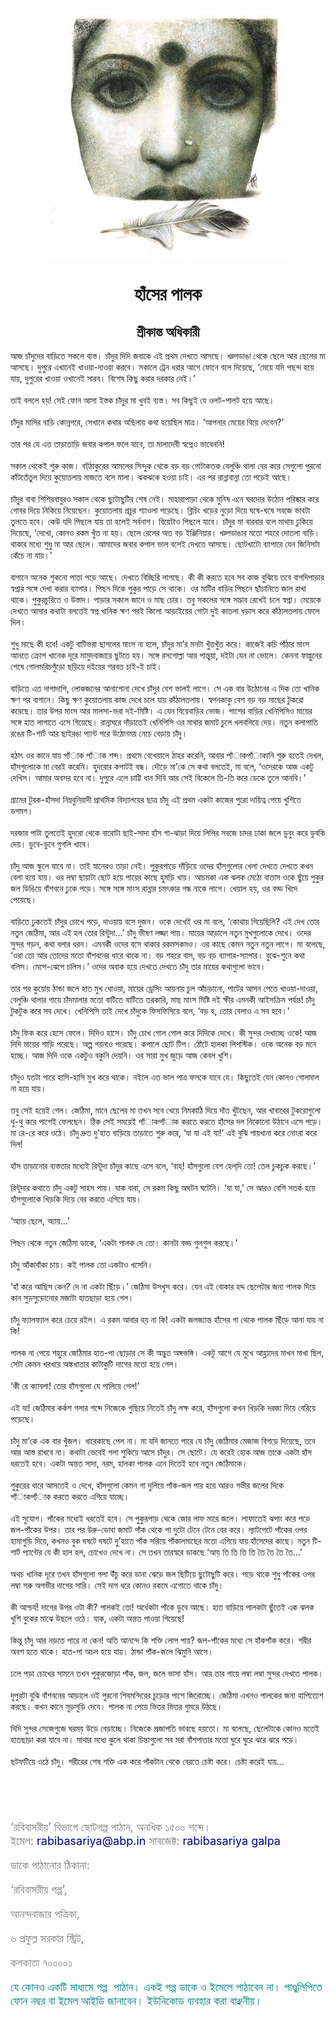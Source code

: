 <div align=center> <img src="./../metadata/images/হাঁসের-পালক.jpg" align="center" ></div>
<h1 align=center>হাঁসের পালক</h1>
<h2 align=center>শ্রীকান্ত অধিকারী</h2>
&#x986;&#x99C; &#x99A;&#x9BE;&#x981;&#x9A6;&#x9C1;&#x9A6;&#x9C7;&#x9B0; &#x9AC;&#x9BE;&#x9DC;&#x9BF;&#x9A4;&#x9C7; &#x9B8;&#x995;&#x9B2;&#x9C7; &#x9AC;&#x9CD;&#x9AF;&#x9B8;&#x9CD;&#x9A4;&#x964; &#x99A;&#x9BE;&#x981;&#x9A6;&#x9C1;&#x9B0; &#x9A6;&#x9BF;&#x9A6;&#x9BF; &#x99C;&#x9AC;&#x9BE;&#x995;&#x9C7; &#x98F;&#x987; &#x9AA;&#x9CD;&#x9B0;&#x9A5;&#x9AE; &#x9A6;&#x9C7;&#x996;&#x9A4;&#x9C7; &#x986;&#x9B8;&#x99B;&#x9C7;&#x964; &#x996;&#x9DC;&#x9CD;&#x997;&#x9A1;&#x9BE;&#x999;&#x9BE; &#x9A5;&#x9C7;&#x995;&#x9C7; &#x99B;&#x9C7;&#x9B2;&#x9C7; &#x986;&#x9B0; &#x99B;&#x9C7;&#x9B2;&#x9C7;&#x9B0; &#x9AE;&#x9BE; &#x986;&#x9B8;&#x99B;&#x9C7;&#x964; &#x9A6;&#x9C1;&#x9AA;&#x9C1;&#x9B0;&#x9C7; &#x98F;&#x996;&#x9BE;&#x9A8;&#x9C7;&#x987; &#x996;&#x9BE;&#x993;&#x9DF;&#x9BE;-&#x9A6;&#x9BE;&#x993;&#x9DF;&#x9BE; &#x995;&#x9B0;&#x9AC;&#x9C7;&#x964; &#x9B8;&#x995;&#x9BE;&#x9B2;&#x9C7; &#x99F;&#x9CD;&#x9B0;&#x9C7;&#x9A8; &#x9A7;&#x9B0;&#x9BE;&#x9B0; &#x986;&#x997;&#x9C7; &#x9AB;&#x9CB;&#x9A8;&#x9C7; &#x9AC;&#x9B2;&#x9C7; &#x9A6;&#x9BF;&#x9DF;&#x9C7;&#x99B;&#x9C7;, &#x2018;&#x9AE;&#x9C7;&#x9DF;&#x9C7; &#x9AF;&#x9A6;&#x9BF; &#x9AA;&#x99B;&#x9A8;&#x9CD;&#x9A6; &#x9B9;&#x9DF;&#x9C7; &#x9AF;&#x9BE;&#x9DF;, &#x9A6;&#x9C1;&#x9AA;&#x9C1;&#x9B0;&#x9C7;&#x9B0; &#x996;&#x9BE;&#x993;&#x9DF;&#x9BE; &#x993;&#x996;&#x9BE;&#x9A8;&#x9C7;&#x987; &#x9B8;&#x9BE;&#x9B0;&#x9AC;&#x964; &#x9AC;&#x9BF;&#x9B6;&#x9C7;&#x9B7; &#x995;&#x9BF;&#x99B;&#x9C1; &#x995;&#x9B0;&#x9BE;&#x9B0; &#x9A6;&#x9B0;&#x995;&#x9BE;&#x9B0; &#x9A8;&#x9C7;&#x987;&#x964;&#x2019;<br> <br>&#x9A4;&#x9BE;&#x987; &#x9AC;&#x9B2;&#x9B2;&#x9C7; &#x9B9;&#x9DF;! &#x9B8;&#x9C7;&#x987; &#x9AB;&#x9CB;&#x9A8; &#x986;&#x9B8;&#x9BE; &#x987;&#x9B8;&#x9CD;&#x9A4;&#x995; &#x99A;&#x9BE;&#x981;&#x9A6;&#x9C1;&#x9B0; &#x9AE;&#x9BE; &#x996;&#x9C1;&#x9AC;&#x987; &#x9AC;&#x9CD;&#x9AF;&#x9B8;&#x9CD;&#x9A4;&#x964; &#x9B8;&#x9AC; &#x995;&#x9BF;&#x99B;&#x9C1;&#x987; &#x9AF;&#x9C7; &#x993;&#x9B2;&#x99F;-&#x9AA;&#x9BE;&#x9B2;&#x99F; &#x9B9;&#x9DF;&#x9C7; &#x986;&#x99B;&#x9C7;&#x964;<br> <br>&#x99A;&#x9BE;&#x981;&#x9A6;&#x9C1;&#x9B0; &#x9AE;&#x9BE;&#x9B8;&#x9BF;&#x9B0; &#x9AC;&#x9BE;&#x9DC;&#x9BF; &#x995;&#x9CB;&#x9A8;&#x9CD;&#x9A8;&#x997;&#x9B0;&#x9C7;, &#x9B8;&#x9C7;&#x996;&#x9BE;&#x9A8;&#x9C7; &#x995;&#x9A5;&#x9BE;&#x9B0; &#x985;&#x99B;&#x9BF;&#x9B2;&#x9BE;&#x9DF; &#x995;&#x9A5;&#x9BE; &#x9B9;&#x9DF;&#x9C7;&#x99B;&#x9BF;&#x9B2; &#x9AE;&#x9BE;&#x9A4;&#x9CD;&#x9B0;&#x964; &#x2018;&#x986;&#x9AA;&#x9A8;&#x9BE;&#x9B0; &#x9AE;&#x9C7;&#x9DF;&#x9C7;&#x9B0; &#x9AC;&#x9BF;&#x9DF;&#x9C7; &#x9A6;&#x9C7;&#x9AC;&#x9C7;&#x9A8;?&#x2019;<br> <br>&#x9A4;&#x9BE;&#x9B0; &#x9AA;&#x9B0; &#x9AF;&#x9C7; &#x98F;&#x9A4; &#x9A4;&#x9BE;&#x9DC;&#x9BE;&#x9A4;&#x9BE;&#x9DC;&#x9BF; &#x99C;&#x9AC;&#x9BE;&#x9B0; &#x995;&#x9AA;&#x9BE;&#x9B2; &#x9AB;&#x9B2;&#x9C7; &#x9AF;&#x9BE;&#x9AC;&#x9C7;, &#x9A4;&#x9BE; &#x9AE;&#x9BE;&#x9B2;&#x9BE;&#x9A6;&#x9C7;&#x9AC;&#x9C0; &#x9B8;&#x9CD;&#x9AC;&#x9AA;&#x9CD;&#x9A8;&#x9C7;&#x993; &#x9AD;&#x9BE;&#x9AC;&#x9C7;&#x9A8;&#x9A8;&#x9BF;!<br> <br>&#x9B8;&#x995;&#x9BE;&#x9B2; &#x9A5;&#x9C7;&#x995;&#x9C7;&#x987; &#x9B6;&#x9C1;&#x9B0;&#x9C1; &#x995;&#x9BE;&#x99C;&#x964; &#x9AC;&#x99F;&#x9CD;&#x200C;&#x9A0;&#x9BE;&#x995;&#x9C1;&#x9B0;&#x9C7;&#x9B0; &#x986;&#x9AE;&#x9B2;&#x9C7;&#x9B0; &#x9B8;&#x9BF;&#x9A8;&#x9CD;&#x9A6;&#x9C1;&#x995; &#x9A5;&#x9C7;&#x995;&#x9C7; &#x9AC;&#x9DC; &#x9AC;&#x9DC; &#x997;&#x9CB;&#x99F;&#x9BE;&#x995;&#x9A4;&#x995; &#x9AC;&#x9C7;&#x9B2;&#x9C1;&#x99E;&#x9CD;&#x99A;&#x9BF; &#x9A5;&#x9BE;&#x9B2;&#x9BE; &#x9AC;&#x9C7;&#x9B0; &#x995;&#x9B0;&#x9C7; &#x9B8;&#x9C7;&#x997;&#x9C1;&#x9B2;&#x9CB; &#x9AA;&#x9C1;&#x9B0;&#x9A8;&#x9CB; &#x995;&#x9BE;&#x981;&#x99F;&#x9A4;&#x9C7;&#x981;&#x9A4;&#x9C1;&#x9B2; &#x9A6;&#x9BF;&#x9DF;&#x9C7; &#x995;&#x9C1;&#x9DF;&#x9CB;&#x9A4;&#x9B2;&#x9BE;&#x9DF; &#x9AE;&#x9BE;&#x99C;&#x9A4;&#x9C7; &#x9AC;&#x9B8;&#x9C7; &#x9AE;&#x9BE;&#x9B2;&#x9BE;&#x964; &#x99D;&#x995;&#x99D;&#x995;&#x9C7; &#x9B9;&#x993;&#x9DF;&#x9BE; &#x99A;&#x9BE;&#x987;&#x964; &#x98F;&#x9B0; &#x9AA;&#x9B0; &#x9B0;&#x9BE;&#x9A8;&#x9CD;&#x9A8;&#x9BE;&#x9AC;&#x9BE;&#x9A8;&#x9CD;&#x9A8;&#x9BE; &#x9A4;&#x9CB; &#x9AA;&#x9DC;&#x9C7;&#x987; &#x986;&#x99B;&#x9C7;&#x964;<br> <br>&#x99A;&#x9BE;&#x981;&#x9A6;&#x9C1;&#x9B0; &#x9AC;&#x9BE;&#x9AC;&#x9BE; &#x9B6;&#x9BF;&#x9B6;&#x9BF;&#x9B0;&#x9AC;&#x9BE;&#x9AC;&#x9C1;&#x9B0;&#x993; &#x9B8;&#x995;&#x9BE;&#x9B2; &#x9A5;&#x9C7;&#x995;&#x9C7; &#x99B;&#x9C1;&#x99F;&#x9CB;&#x99B;&#x9C1;&#x99F;&#x9BF;&#x9B0; &#x9B6;&#x9C7;&#x9B7; &#x9A8;&#x9C7;&#x987;&#x964; &#x9AE;&#x9BE;&#x9B9;&#x9BE;&#x9B0;&#x9BE;&#x9AA;&#x9BE;&#x9DC;&#x9BE; &#x9A5;&#x9C7;&#x995;&#x9C7; &#x9AE;&#x9C1;&#x9A8;&#x9BF;&#x9B7; &#x98F;&#x9A8;&#x9C7; &#x998;&#x9B0;&#x9A6;&#x9CB;&#x9B0; &#x989;&#x9A0;&#x9CB;&#x9A8; &#x9AA;&#x9B0;&#x9BF;&#x9B7;&#x9CD;&#x995;&#x9BE;&#x9B0; &#x995;&#x9B0;&#x9C7; &#x997;&#x9CB;&#x9AC;&#x9B0; &#x9A6;&#x9BF;&#x9DF;&#x9C7; &#x9A8;&#x9BF;&#x995;&#x9BF;&#x9DF;&#x9C7; &#x9A8;&#x9BF;&#x9DF;&#x9C7;&#x99B;&#x9C7;&#x9A8;&#x964; &#x995;&#x9C1;&#x9DF;&#x9CB;&#x9A4;&#x9B2;&#x9BE;&#x9DF; &#x9AA;&#x9CD;&#x9B0;&#x99A;&#x9C1;&#x9B0; &#x9B6;&#x9CD;&#x9AF;&#x9BE;&#x993;&#x9B2;&#x9BE; &#x9AA;&#x9DC;&#x9C7;&#x99B;&#x9C7;&#x964; &#x9AC;&#x9CD;&#x9B2;&#x9BF;&#x99A;&#x9BF;&#x982; &#x996;&#x9A1;&#x9BC;&#x9C7;&#x9B0; &#x9A8;&#x9C1;&#x9DC;&#x9CB; &#x9A6;&#x9BF;&#x9DF;&#x9C7; &#x998;&#x9B7;&#x9C7;-&#x998;&#x9B7;&#x9C7; &#x9B8;&#x9AC;&#x99C;&#x9C7; &#x9AD;&#x9BE;&#x9AC;&#x99F;&#x9BE; &#x9A4;&#x9C1;&#x9B2;&#x9A4;&#x9C7; &#x9B9;&#x9AC;&#x9C7;&#x964; &#x995;&#x9C7;&#x989; &#x9AF;&#x9A6;&#x9BF; &#x9AA;&#x9BF;&#x99B;&#x9B2;&#x9C7; &#x9AF;&#x9BE;&#x9DF; &#x9A4;&#x9BE; &#x9B9;&#x9B2;&#x9C7;&#x987; &#x9B8;&#x9B0;&#x9CD;&#x9AC;&#x9A8;&#x9BE;&#x9B6;&#x964; &#x9AC;&#x9BF;&#x9DF;&#x9C7;&#x99F;&#x9BE;&#x993; &#x9AA;&#x9BF;&#x99B;&#x9B2;&#x9C7; &#x9AF;&#x9BE;&#x9AC;&#x9C7;&#x964; &#x99A;&#x9BE;&#x981;&#x9A6;&#x9C1;&#x9B0; &#x9AE;&#x9BE; &#x9AC;&#x9BE;&#x9B0;&#x9AC;&#x9BE;&#x9B0; &#x9AC;&#x9B2;&#x9C7; &#x9AE;&#x9BE;&#x9A5;&#x9BE;&#x9DF; &#x9A2;&#x9C1;&#x995;&#x9BF;&#x9DF;&#x9C7; &#x9A6;&#x9BF;&#x9DF;&#x9C7;&#x99B;&#x9C7;, &#x2018;&#x9A6;&#x9C7;&#x996;&#x9CB;, &#x995;&#x9CB;&#x9A8;&#x993; &#x9B0;&#x995;&#x9AE; &#x996;&#x9C1;&#x981;&#x9A4; &#x9A8;&#x9BE; &#x9B9;&#x9DF;&#x964; &#x99B;&#x9C7;&#x9B2;&#x9C7; &#x9B0;&#x9C7;&#x9B2;&#x9C7;&#x9B0; &#x985;&#x9A4; &#x9AC;&#x9DC; &#x987;&#x99E;&#x9CD;&#x99C;&#x9BF;&#x9A8;&#x9BF;&#x9DF;&#x9BE;&#x9B0;&#x964; &#x996;&#x9DC;&#x9CD;&#x997;&#x9A1;&#x9BE;&#x999;&#x9BE;&#x9B0; &#x9AE;&#x9A4;&#x9CB; &#x9B6;&#x9B9;&#x9B0;&#x9C7; &#x9A6;&#x9CB;&#x9A4;&#x9B2;&#x9BE; &#x9AC;&#x9BE;&#x9DC;&#x9BF;&#x964; &#x9A5;&#x9BE;&#x995;&#x9BE;&#x9B0; &#x9AE;&#x9A7;&#x9CD;&#x9AF;&#x9C7; &#x9B6;&#x9C1;&#x9A7;&#x9C1; &#x9AE;&#x9BE; &#x986;&#x9B0; &#x99B;&#x9C7;&#x9B2;&#x9C7;&#x964; &#x986;&#x9AE;&#x9BE;&#x9A6;&#x9C7;&#x9B0; &#x99C;&#x9AC;&#x9BE;&#x9B0; &#x995;&#x9AA;&#x9BE;&#x9B2; &#x9AD;&#x9BE;&#x9B2; &#x9AC;&#x9B2;&#x9C7;&#x987; &#x9A6;&#x9C7;&#x996;&#x9A4;&#x9C7; &#x986;&#x9B8;&#x99B;&#x9C7;&#x964; &#x99B;&#x9CB;&#x99F;&#x996;&#x9BE;&#x99F;&#x9CB; &#x9AC;&#x9CD;&#x9AF;&#x9BE;&#x9AA;&#x9BE;&#x9B0;&#x9C7; &#x9AF;&#x9C7;&#x9A8; &#x99C;&#x9BF;&#x9A8;&#x9BF;&#x9B8;&#x99F;&#x9BE; &#x995;&#x9C7;&#x981;&#x99A;&#x9C7; &#x9A8;&#x9BE; &#x9AF;&#x9BE;&#x9DF;&#x964;&#x2019;<br> <br>&#x9AC;&#x9BE;&#x997;&#x9BE;&#x9A8;&#x9C7; &#x985;&#x9A8;&#x9C7;&#x995; &#x9B6;&#x9C1;&#x995;&#x9A8;&#x9CB; &#x9AA;&#x9BE;&#x9A4;&#x9BE; &#x9AA;&#x9DC;&#x9C7; &#x986;&#x99B;&#x9C7;&#x964; &#x9A6;&#x9C7;&#x996;&#x9A4;&#x9C7; &#x9AC;&#x9BF;&#x99A;&#x9CD;&#x99B;&#x9BF;&#x9B0;&#x9BF; &#x9B2;&#x9BE;&#x997;&#x99B;&#x9C7;&#x964; &#x995;&#x9C0; &#x995;&#x9C0; &#x995;&#x9B0;&#x9A4;&#x9C7; &#x9B9;&#x9AC;&#x9C7; &#x9B8;&#x9AC; &#x995;&#x9BE;&#x99C; &#x9AC;&#x9C1;&#x99D;&#x9BF;&#x9DF;&#x9C7; &#x9A4;&#x9AC;&#x9C7; &#x9AC;&#x9BE;&#x997;&#x9A6;&#x9BF;&#x9AA;&#x9BE;&#x9DC;&#x9BE;&#x9B0; &#x9B8;&#x9CD;&#x9AC;&#x9AA;&#x9CD;&#x9A8;&#x9BE;&#x9B0; &#x9B8;&#x999;&#x9CD;&#x997;&#x9C7; &#x9A6;&#x9C7;&#x996;&#x9BE; &#x995;&#x9B0;&#x9BE;&#x9B0; &#x9AC;&#x9CD;&#x9AF;&#x9BE;&#x9AA;&#x9BE;&#x9B0;&#x964; &#x9AA;&#x9BF;&#x99B;&#x9A8; &#x9A6;&#x9BF;&#x995;&#x9C7; &#x9AA;&#x9C1;&#x995;&#x9C1;&#x9B0; &#x9AA;&#x9BE;&#x9DC;&#x9C7; &#x9B8;&#x9C7; &#x9A5;&#x9BE;&#x995;&#x9C7;&#x964; &#x993;&#x9B0; &#x9AE;&#x9BE;&#x99F;&#x9BF;&#x9B0; &#x9AC;&#x9BE;&#x9DC;&#x9BF;&#x9B0; &#x9AA;&#x9BF;&#x99B;&#x9A8;&#x9C7; &#x99B;&#x9BE;&#x981;&#x99A;&#x9BE;&#x9A8;&#x9BF;&#x9A4;&#x9C7; &#x99C;&#x9BE;&#x9B2; &#x9B0;&#x9BE;&#x996;&#x9BE; &#x9A5;&#x9BE;&#x995;&#x9C7;&#x964; &#x9AA;&#x9C1;&#x995;&#x9C1;&#x9B0;&#x99A;&#x9C1;&#x9B0;&#x9BF;&#x9A4;&#x9C7; &#x993; &#x989;&#x9B8;&#x9CD;&#x9A4;&#x9BE;&#x9A6;&#x964; &#x9AA;&#x9BE;&#x9DC;&#x9BE;&#x9B0; &#x9B8;&#x995;&#x9B2;&#x9C7; &#x99C;&#x9BE;&#x9A8;&#x9C7; &#x993; &#x9AE;&#x9BE;&#x99B; &#x99A;&#x9CB;&#x9B0;&#x964; &#x9A4;&#x9AC;&#x9C1; &#x9B8;&#x995;&#x9B2;&#x9C7;&#x9B0; &#x9B8;&#x999;&#x9CD;&#x997;&#x9C7; &#x9B8;&#x9A6;&#x9CD;&#x9AD;&#x9BE;&#x9AC; &#x9B0;&#x9C7;&#x996;&#x9C7;&#x987; &#x99A;&#x9B2;&#x9C7; &#x9B8;&#x9CD;&#x9AC;&#x9AA;&#x9CD;&#x9A8;&#x9BE;&#x964; &#x9AE;&#x9C7;&#x9DF;&#x9C7;&#x995;&#x9C7; &#x9A6;&#x9C7;&#x996;&#x9A4;&#x9C7; &#x986;&#x9B8;&#x9BE;&#x9B0; &#x995;&#x9A5;&#x9BE;&#x99F;&#x9BE; &#x9AC;&#x9B2;&#x9A4;&#x9C7;&#x987; &#x9B8;&#x9CD;&#x9AC;&#x9AA;&#x9CD;&#x9A8; &#x996;&#x9BE;&#x9A8;&#x9BF;&#x995; &#x995;&#x9CD;&#x9B7;&#x9A3; &#x9AA;&#x9B0;&#x987; &#x995;&#x9BF;&#x9B2;&#x9CB; &#x986;&#x9DC;&#x9BE;&#x987;&#x9DF;&#x9C7;&#x9B0; &#x997;&#x9CB;&#x99F;&#x9BE; &#x9A6;&#x9C1;&#x987; &#x995;&#x9BE;&#x9A4;&#x9B2;&#x9BE; &#x9A7;&#x9DC;&#x9BE;&#x9B8; &#x995;&#x9B0;&#x9C7; &#x995;&#x9BE;&#x981;&#x9A0;&#x9BE;&#x9B2;&#x9A4;&#x9B2;&#x9BE;&#x9DF; &#x9AB;&#x9C7;&#x9B2;&#x9C7; &#x9A6;&#x9BF;&#x9B2;&#x964;<br> <br>&#x9B6;&#x9C1;&#x9A7;&#x9C1; &#x9AE;&#x9BE;&#x99B;&#x9C7; &#x995;&#x9C0; &#x9B9;&#x9AC;&#x9C7;! &#x98F;&#x995;&#x99F;&#x9C1; &#x9AC;&#x9BE;&#x99F;&#x9BF;&#x9AD;&#x9B0;&#x9BE; &#x99B;&#x9BE;&#x997;&#x9B2;&#x9C7;&#x9B0; &#x9AE;&#x9BE;&#x982;&#x9B8; &#x9A8;&#x9BE; &#x9B9;&#x9B2;&#x9C7;, &#x99A;&#x9BE;&#x981;&#x9A6;&#x9C1;&#x9B0; &#x9AE;&#x9BE;&#x2019;&#x9B0; &#x9AE;&#x9A8;&#x99F;&#x9BE; &#x996;&#x9C1;&#x981;&#x9A4;&#x996;&#x9C1;&#x981;&#x9A4; &#x995;&#x9B0;&#x9C7;&#x964; &#x995;&#x9BE;&#x99C;&#x9C7;&#x987; &#x995;&#x99A;&#x9BF; &#x9AA;&#x9BE;&#x981;&#x9A0;&#x9BE;&#x9B0; &#x9AE;&#x9BE;&#x982;&#x9B8; &#x986;&#x9A8;&#x9A4;&#x9C7; &#x995;&#x9CD;&#x9B0;&#x9CB;&#x9B6; &#x996;&#x9BE;&#x9A8;&#x9C7;&#x995; &#x9A6;&#x9C2;&#x9B0;&#x9C7; &#x9AE;&#x9BE;&#x9AE;&#x9C1;&#x9A6;&#x9AC;&#x9BE;&#x99C;&#x9BE;&#x9B0;&#x9C7; &#x99B;&#x9C1;&#x99F;&#x9A4;&#x9C7; &#x9B9;&#x9DF;&#x964; &#x9B8;&#x999;&#x9CD;&#x997;&#x9C7; &#x9B0;&#x9B8;&#x997;&#x9CB;&#x9B2;&#x9CD;&#x9B2;&#x9BE; &#x986;&#x9B0; &#x9AA;&#x9BE;&#x9A8;&#x9CD;&#x9A4;&#x9C1;&#x9DF;&#x9BE;, &#x9A6;&#x987;&#x99F;&#x9BE; &#x9AF;&#x9C7;&#x9A8; &#x9A8;&#x9BE; &#x9AD;&#x9CB;&#x9B2;&#x9C7;&#x964; &#x995;&#x9C7;&#x9A8;&#x9A8;&#x9BE; &#x9AB;&#x9BE;&#x9B2;&#x9CD;&#x997;&#x9C1;&#x9A8;&#x9C7;&#x9B0; &#x9B6;&#x9C7;&#x9B7;&#x9C7; &#x997;&#x9CB;&#x9B2;&#x9AE;&#x9B0;&#x9BF;&#x99A;&#x997;&#x9C1;&#x981;&#x9DC;&#x9CB; &#x99B;&#x9DC;&#x9BF;&#x9DF;&#x9C7; &#x9A6;&#x987;&#x9DF;&#x9C7;&#x9B0; &#x9B6;&#x9B0;&#x9AC;&#x9A4; &#x99A;&#x9BE;&#x987;-&#x987; &#x99A;&#x9BE;&#x987;&#x964;<br> <br>&#x9AC;&#x9BE;&#x9DC;&#x9BF;&#x9A4;&#x9C7; &#x98F;&#x9A4; &#x9A6;&#x9BE;&#x9AA;&#x9BE;&#x9A6;&#x9BE;&#x9AA;&#x9BF;, &#x9B2;&#x9CB;&#x995;&#x99C;&#x9A8;&#x9C7;&#x9B0; &#x986;&#x9A8;&#x9BE;&#x997;&#x9CB;&#x9A8;&#x9BE; &#x9A6;&#x9C7;&#x996;&#x9C7; &#x99A;&#x9BE;&#x981;&#x9A6;&#x9C1;&#x9B0; &#x9AC;&#x9C7;&#x9B6; &#x9AD;&#x9BE;&#x9B2;&#x987; &#x9B2;&#x9BE;&#x997;&#x9C7;&#x964; &#x9B8;&#x9C7; &#x98F;&#x995; &#x9AC;&#x9BE;&#x9B0; &#x989;&#x9A0;&#x9CB;&#x9A8;&#x9C7;&#x9B0; &#x98F; &#x9A6;&#x9BF;&#x995; &#x9A4;&#x9CB; &#x996;&#x9BE;&#x9A8;&#x9BF;&#x995; &#x995;&#x9CD;&#x9B7;&#x9A3; &#x9AA;&#x9B0; &#x9AC;&#x9BE;&#x997;&#x9BE;&#x9A8;&#x9C7;&#x964; &#x995;&#x9BF;&#x99B;&#x9C1; &#x995;&#x9CD;&#x9B7;&#x9A3; &#x995;&#x9C1;&#x9DF;&#x9CB;&#x9A4;&#x9B2;&#x9BE;&#x9DF; &#x995;&#x9BE;&#x99C; &#x9A6;&#x9C7;&#x996;&#x9C7; &#x99A;&#x9B2;&#x9C7; &#x9AF;&#x9BE;&#x9DF; &#x995;&#x9BE;&#x981;&#x9A0;&#x9BE;&#x9B2;&#x9A4;&#x9B2;&#x9BE;&#x9DF;&#x964; &#x9B8;&#x9CD;&#x9AC;&#x9AA;&#x9A8;&#x995;&#x9BE;&#x995;&#x9C1; &#x9AC;&#x9C7;&#x9B6; &#x9AC;&#x9DC; &#x9AC;&#x9DC; &#x9AE;&#x9BE;&#x99B;&#x9C7;&#x9B0; &#x99F;&#x9C1;&#x995;&#x9B0;&#x9CB; &#x995;&#x9B0;&#x9C7;&#x99B;&#x9C7;&#x964; &#x9A4;&#x9BE;&#x9B0; &#x989;&#x9AA;&#x9B0; &#x9AE;&#x9BE;&#x982;&#x9B8; &#x986;&#x9B0; &#x9AE;&#x9BE;&#x9B2;&#x9B8;&#x9BE;-&#x9AD;&#x9B0;&#x9BE; &#x9A6;&#x987;-&#x9AE;&#x9BF;&#x9B7;&#x9CD;&#x99F;&#x9BF;&#x964; &#x98F; &#x9AF;&#x9C7;&#x9A8; &#x9AC;&#x9BF;&#x9DF;&#x9C7;&#x9AC;&#x9BE;&#x9A1;&#x9BC;&#x9BF;&#x9B0; &#x9AD;&#x9CB;&#x99C;&#x964; &#x9AA;&#x9BE;&#x9B6;&#x9C7;&#x9B0; &#x9AC;&#x9BE;&#x9DC;&#x9BF;&#x9B0; &#x996;&#x9C7;&#x9A8;&#x9BF;&#x9AA;&#x9BF;&#x9B8;&#x9BF;&#x993; &#x9AE;&#x9BE;&#x9DF;&#x9C7;&#x9B0; &#x9B8;&#x999;&#x9CD;&#x997;&#x9C7; &#x9B9;&#x9BE;&#x9A4; &#x9B2;&#x9BE;&#x997;&#x9BE;&#x9A4;&#x9C7; &#x98F;&#x9B8;&#x9C7; &#x997;&#x9BF;&#x9DF;&#x9C7;&#x99B;&#x9C7;&#x964; &#x9B0;&#x9BE;&#x9A8;&#x9CD;&#x9A8;&#x9BE;&#x998;&#x9B0;&#x9C7; &#x9A6;&#x9BE;&#x981;&#x9DC;&#x9BE;&#x9A4;&#x9C7;&#x987; &#x996;&#x9C7;&#x9A8;&#x9BF;&#x9AA;&#x9BF;&#x9B8;&#x9BF; &#x993;&#x9B0; &#x9AE;&#x9BE;&#x9A5;&#x9BE;&#x9B0; &#x99C;&#x9AE;&#x9BE;&#x99F; &#x99A;&#x9C1;&#x9B2;&#x9C7; &#x996;&#x9B2;&#x9AC;&#x9B2;&#x9BF;&#x9DF;&#x9C7; &#x9A6;&#x9C7;&#x9DF;&#x964; &#x9A8;&#x9A4;&#x9C1;&#x9A8; &#x995;&#x9B2;&#x9BE;&#x9AA;&#x9BE;&#x9A4;&#x9BF; &#x9B0;&#x999;&#x9C7;&#x9B0; &#x99F;&#x9BF;-&#x9B6;&#x9BE;&#x9B0;&#x9CD;&#x99F; &#x986;&#x9B0; &#x99B;&#x9BE;&#x987;&#x9B0;&#x999;&#x9BE; &#x9AA;&#x9CD;&#x9AF;&#x9BE;&#x9A8;&#x9CD;&#x99F; &#x9AA;&#x9B0;&#x9C7; &#x989;&#x9A0;&#x9CB;&#x9A8;&#x9AE;&#x9DF; &#x9A8;&#x9C7;&#x99A;&#x9C7; &#x9AC;&#x9C7;&#x9DC;&#x9BE;&#x9DF; &#x99A;&#x9BE;&#x981;&#x9A6;&#x9C1;&#x964;<br> <br>&#x9B9;&#x9A0;&#x9BE;&#x9CE; &#x993;&#x9B0; &#x995;&#x9BE;&#x9A8;&#x9C7; &#x9AF;&#x9BE;&#x9DF; &#x9AA;&#x9CD;&#x9AF;&#x981;&#x9BE;&#x995; &#x9AA;&#x9CD;&#x9AF;&#x981;&#x9BE;&#x995; &#x9B6;&#x9AC;&#x9CD;&#x9A6;&#x964; &#x9AA;&#x9CD;&#x9B0;&#x9A5;&#x9AE;&#x9C7; &#x9AC;&#x9C7;&#x996;&#x9C7;&#x9DF;&#x9BE;&#x9B2;&#x9C7; &#x9A0;&#x9BE;&#x9B9;&#x9B0; &#x995;&#x9B0;&#x9C7;&#x9A8;&#x9BF;, &#x986;&#x9AC;&#x9BE;&#x9B0; &#x9AA;&#x9CD;&#x9AF;&#x981;&#x9BE;&#x995;&#x9AA;&#x9CD;&#x9AF;&#x981;&#x9BE;&#x995;&#x9BE;&#x9A8;&#x9BF; &#x9B6;&#x9C1;&#x9B0;&#x9C1; &#x9B9;&#x9A4;&#x9C7;&#x987; &#x9A6;&#x9C7;&#x996;&#x9B2;, &#x9B9;&#x9BE;&#x981;&#x9B8;&#x997;&#x9C1;&#x9B2;&#x9CB;&#x995;&#x9C7; &#x9AE;&#x9BE; &#x9AC;&#x9C7;&#x9B0;&#x987; &#x995;&#x9B0;&#x9C7;&#x9A8;&#x9BF;&#x964; &#x9B9;&#x9C1;&#x9A6;&#x9B0;&#x9CB;&#x9B0; &#x995;&#x9AA;&#x9BE;&#x99F;&#x987; &#x9AC;&#x9A8;&#x9CD;&#x9A7;&#x964; &#x9A6;&#x9CC;&#x9DC;&#x9C7; &#x9AE;&#x9BE;&#x2019;&#x995;&#x9C7; &#x9B8;&#x9C7; &#x995;&#x9A5;&#x9BE; &#x9AC;&#x9B2;&#x9A4;&#x9C7;&#x987;, &#x9AE;&#x9BE; &#x9AC;&#x9B2;&#x9C7;, &#x2018;&#x993;&#x9A6;&#x9C7;&#x9B0;&#x995;&#x9C7; &#x986;&#x99C; &#x98F;&#x995;&#x99F;&#x9C1; &#x9A6;&#x9C7;&#x996;&#x9BF;&#x9B8;&#x964; &#x986;&#x9AE;&#x9BE;&#x9B0; &#x985;&#x9AC;&#x9B8;&#x9B0; &#x9B9;&#x9AC;&#x9C7; &#x9A8;&#x9BE;&#x964; &#x9A6;&#x9C1;&#x9AA;&#x9C1;&#x9B0;&#x9C7; &#x98F;&#x9B2;&#x9C7; &#x99A;&#x9BE;&#x99F;&#x9CD;&#x99F;&#x9BF; &#x9A7;&#x9BE;&#x9A8; &#x9A6;&#x9BF;&#x9AC;&#x9BF; &#x986;&#x9B0; &#x9B8;&#x9C7;&#x987; &#x9AC;&#x9BF;&#x995;&#x9C7;&#x9B2;&#x9C7; &#x9A4;&#x9BF;-&#x9A4;&#x9BF; &#x995;&#x9B0;&#x9C7; &#x9A1;&#x9C7;&#x995;&#x9C7; &#x9A4;&#x9C1;&#x9B2;&#x9C7; &#x986;&#x9A8;&#x9AC;&#x9BF;&#x964;&#x2019;<br> <br>&#x997;&#x9CD;&#x9B0;&#x9BE;&#x9AE;&#x9C7;&#x9B0; &#x99F;&#x9C1;&#x9B0;&#x995;-&#x9B9;&#x9BE;&#x981;&#x9B8;&#x9A6;&#x9BE; &#x9A8;&#x9BF;&#x9AE;&#x9CD;&#x9A8;&#x9AC;&#x9C1;&#x9A8;&#x9BF;&#x9DF;&#x9BE;&#x9A6;&#x9C0; &#x9AA;&#x9CD;&#x9B0;&#x9BE;&#x9A5;&#x9AE;&#x9BF;&#x995; &#x9AC;&#x9BF;&#x9A6;&#x9CD;&#x9AF;&#x9BE;&#x9B2;&#x9DF;&#x9C7;&#x9B0; &#x99B;&#x9BE;&#x9A4;&#x9CD;&#x9B0; &#x99A;&#x9BE;&#x981;&#x9A6;&#x9C1; &#x98F;&#x987; &#x9AA;&#x9CD;&#x9B0;&#x9A5;&#x9AE; &#x98F;&#x995;&#x99F;&#x9BE; &#x995;&#x9BE;&#x99C;&#x9C7;&#x9B0; &#x9AA;&#x9C1;&#x9B0;&#x9CB; &#x9A6;&#x9BE;&#x9DF;&#x9BF;&#x9A4;&#x9CD;&#x9AC; &#x9AA;&#x9C7;&#x9DF;&#x9C7; &#x996;&#x9C1;&#x9B6;&#x9BF;&#x9A4;&#x9C7; &#x9A1;&#x997;&#x9AE;&#x997;&#x964;<br> <br>&#x9A6;&#x9B0;&#x99C;&#x9BE;&#x9B0; &#x9AA;&#x9BE;&#x99F;&#x9BE; &#x9A4;&#x9C1;&#x9B2;&#x9A4;&#x9C7;&#x987; &#x9B9;&#x9C1;&#x9A6;&#x9B0;&#x9CB; &#x9A5;&#x9C7;&#x995;&#x9C7; &#x9AC;&#x9BE;&#x9B0;&#x9CB;&#x99F;&#x9BE; &#x99B;&#x9BE;&#x987;-&#x9B8;&#x9BE;&#x9A6;&#x9BE; &#x9B9;&#x9BE;&#x981;&#x9B8; &#x997;&#x9BE;-&#x99D;&#x9BE;&#x9DC;&#x9BE; &#x9A6;&#x9BF;&#x9DF;&#x9C7; &#x9B2;&#x9BF;&#x9B2;&#x9BF;&#x9B0; &#x9B8;&#x9AC;&#x99C;&#x9C7; &#x99A;&#x9BE;&#x9A6;&#x9B0; &#x9A2;&#x9BE;&#x995;&#x9BE; &#x99C;&#x9B2;&#x9C7; &#x9A1;&#x9C1;&#x9AC;&#x9C1;&#x982; &#x995;&#x9B0;&#x9C7; &#x9A1;&#x9C1;&#x9AC;&#x995;&#x9BF; &#x9A6;&#x9C7;&#x9DF;&#x964; &#x9A1;&#x9C1;&#x9AC;&#x9C7;-&#x9A1;&#x9C1;&#x9AC;&#x9C7; &#x997;&#x9C1;&#x997;&#x9B2;&#x9BF; &#x996;&#x9BE;&#x9AC;&#x9C7;&#x964;<br> <br>&#x99A;&#x9BE;&#x981;&#x9A6;&#x9C1; &#x986;&#x99C; &#x9B8;&#x9CD;&#x995;&#x9C1;&#x9B2;&#x9C7; &#x9AF;&#x9BE;&#x9AC;&#x9C7; &#x9A8;&#x9BE;&#x964; &#x9A4;&#x9BE;&#x987; &#x9B8;&#x9CD;&#x9A8;&#x9BE;&#x9A8;&#x9C7;&#x9B0;&#x993; &#x9A4;&#x9BE;&#x9DC;&#x9BE; &#x9A8;&#x9C7;&#x987;&#x964; &#x9AA;&#x9C1;&#x995;&#x9C1;&#x9B0;&#x9AA;&#x9BE;&#x9DC;&#x9C7; &#x9A6;&#x9BE;&#x981;&#x9DC;&#x9BF;&#x9DF;&#x9C7; &#x993;&#x9A6;&#x9C7;&#x9B0; &#x9B9;&#x9BE;&#x981;&#x9B8;&#x997;&#x9C1;&#x9B2;&#x9CB;&#x9B0; &#x996;&#x9C7;&#x9B2;&#x9BE; &#x9A6;&#x9C7;&#x996;&#x9A4;&#x9C7; &#x9A6;&#x9C7;&#x996;&#x9A4;&#x9C7; &#x995;&#x996;&#x9A8; &#x9AC;&#x9C7;&#x9B2;&#x9BE; &#x9B9;&#x9DF;&#x9C7; &#x9AF;&#x9BE;&#x9DF;&#x964; &#x993;&#x9B0; &#x9B2;&#x9AE;&#x9CD;&#x9AC;&#x9BE; &#x99B;&#x9BE;&#x9DF;&#x9BE;&#x99F;&#x9BE; &#x99B;&#x9CB;&#x99F; &#x9B9;&#x9DF;&#x9C7; &#x9AA;&#x9BE;&#x9DF;&#x9C7;&#x9B0; &#x995;&#x9BE;&#x99B;&#x9C7; &#x9B9;&#x9C1;&#x9AE;&#x9DC;&#x9BF; &#x996;&#x9BE;&#x9DF;&#x964; &#x986;&#x99A;&#x9AE;&#x995;&#x9BE; &#x98F;&#x995; &#x99D;&#x9B2;&#x995; &#x9AE;&#x9C7;&#x9A0;&#x9CB; &#x9AC;&#x9BE;&#x9A4;&#x9BE;&#x9B8; &#x993;&#x995;&#x9C7; &#x99B;&#x9C1;&#x981;&#x9DF;&#x9C7; &#x9AA;&#x9C1;&#x995;&#x9C1;&#x9B0; &#x99C;&#x9B2; &#x9A1;&#x9BF;&#x999;&#x9BF;&#x9DF;&#x9C7; &#x9AC;&#x9BE;&#x981;&#x9B6;&#x9AC;&#x9A8;&#x9C7; &#x9A2;&#x9C1;&#x995;&#x9C7; &#x9AA;&#x9DC;&#x9C7;&#x964; &#x9B8;&#x999;&#x9CD;&#x997;&#x9C7; &#x9B8;&#x999;&#x9CD;&#x997;&#x9C7; &#x9AE;&#x9BE;&#x982;&#x9B8; &#x9B0;&#x9BE;&#x9A8;&#x9CD;&#x9A8;&#x9BE;&#x9B0; &#x99A;&#x9AE;&#x9CE;&#x995;&#x9BE;&#x9B0; &#x997;&#x9A8;&#x9CD;&#x9A7; &#x9A8;&#x9BE;&#x995;&#x9C7; &#x9B2;&#x9BE;&#x997;&#x9C7;&#x964; &#x996;&#x9C7;&#x9DF;&#x9BE;&#x9B2; &#x9B9;&#x9DF;, &#x993;&#x9B0; &#x9AC;&#x9A1;&#x9CD;&#x9A1; &#x996;&#x9BF;&#x9A6;&#x9C7; &#x9AA;&#x9C7;&#x9DF;&#x9C7;&#x99B;&#x9C7;&#x964;<br> <br>&#x9AC;&#x9BE;&#x9DC;&#x9BF;&#x9A4;&#x9C7; &#x9A2;&#x9C1;&#x995;&#x9A4;&#x9C7;&#x987; &#x99A;&#x9BE;&#x981;&#x9A6;&#x9C1;&#x9B0; &#x99A;&#x9CB;&#x996;&#x9C7; &#x9AA;&#x9DC;&#x9C7;, &#x9A6;&#x9BE;&#x993;&#x9DF;&#x9BE;&#x9DF; &#x9AC;&#x9B8;&#x9C7; &#x9A6;&#x9C1;&#x99C;&#x9A8;&#x964; &#x993;&#x995;&#x9C7; &#x9A6;&#x9C7;&#x996;&#x9C7;&#x987; &#x993;&#x9B0; &#x9AE;&#x9BE; &#x9AC;&#x9B2;&#x9C7;, &#x2018;&#x995;&#x9CB;&#x9A5;&#x9BE;&#x9DF; &#x997;&#x9BF;&#x9DF;&#x9C7;&#x99B;&#x9BF;&#x9B2;&#x9BF;? &#x98F;&#x987; &#x9A6;&#x9C7;&#x996; &#x9A4;&#x9CB;&#x9B0; &#x9A8;&#x9A4;&#x9C1;&#x9A8; &#x99C;&#x9C7;&#x9A0;&#x9BF;&#x9AE;&#x9BE;, &#x986;&#x9B0; &#x98F;&#x987; &#x9B9;&#x9B2; &#x9A4;&#x9CB;&#x9B0; &#x9B0;&#x9BF;&#x9A8;&#x9CD;&#x99F;&#x9C1;&#x9A6;&#x9BE;...&#x2019; &#x99A;&#x9BE;&#x981;&#x9A6;&#x9C1; &#x9AD;&#x9C0;&#x9B7;&#x9A3; &#x9B2;&#x99C;&#x9CD;&#x99C;&#x9BE; &#x9AA;&#x9BE;&#x9DF;&#x964; &#x9AE;&#x9BE;&#x9DF;&#x9C7;&#x9B0; &#x986;&#x9DC;&#x9BE;&#x9B2;&#x9C7; &#x9A8;&#x9A4;&#x9C1;&#x9A8; &#x9AE;&#x9C1;&#x996;&#x997;&#x9C1;&#x9B2;&#x9CB;&#x995;&#x9C7; &#x9A6;&#x9C7;&#x996;&#x9C7;&#x964; &#x993;&#x9A6;&#x9C7;&#x9B0; &#x9B8;&#x9C1;&#x9A8;&#x9CD;&#x9A6;&#x9B0; &#x997;&#x9DC;&#x9A8;, &#x995;&#x9A5;&#x9BE; &#x9AC;&#x9B2;&#x9BE;&#x9B0; &#x9A7;&#x9B0;&#x9A8;&#x964; &#x98F;&#x9AE;&#x9A8;&#x995;&#x9C0; &#x993;&#x9A6;&#x9C7;&#x9B0; &#x9AC;&#x9B8;&#x9C7; &#x9A5;&#x9BE;&#x995;&#x9BE;&#x9B0; &#x9B0;&#x995;&#x9AE;&#x9B8;&#x995;&#x9AE;&#x993;&#x964; &#x993;&#x9B0; &#x995;&#x9BE;&#x99B;&#x9C7; &#x995;&#x9C7;&#x9AE;&#x9A8; &#x9A8;&#x9A4;&#x9C1;&#x9A8; &#x9A8;&#x9A4;&#x9C1;&#x9A8; &#x9B2;&#x9BE;&#x997;&#x9C7;&#x964; &#x9AE;&#x9BE; &#x9AC;&#x9B2;&#x9C7;&#x99B;&#x9C7;, &#x2018;&#x993;&#x9B0;&#x9BE; &#x9A4;&#x9CB; &#x986;&#x9B0; &#x9A4;&#x9CB;&#x9A6;&#x9C7;&#x9B0; &#x9AE;&#x9A4;&#x9CB; &#x9AC;&#x9BE;&#x981;&#x9B6;&#x9AC;&#x9A8;&#x9C7;&#x9B0; &#x9A7;&#x9BE;&#x9B0;&#x9C7; &#x9A5;&#x9BE;&#x995;&#x9C7; &#x9A8;&#x9BE;&#x964; &#x9AC;&#x9DC; &#x9B6;&#x9B9;&#x9B0;&#x9C7; &#x9AC;&#x9BE;&#x9B8;, &#x9AC;&#x9DC; &#x9AC;&#x9DC; &#x9AC;&#x9CD;&#x9AF;&#x9BE;&#x9AA;&#x9BE;&#x9B0;-&#x9B8;&#x9CD;&#x9AF;&#x9BE;&#x9AA;&#x9BE;&#x9B0;&#x964; &#x9AC;&#x9C1;&#x99D;&#x9C7;-&#x9B6;&#x9C1;&#x9A8;&#x9C7; &#x995;&#x9A5;&#x9BE; &#x9AC;&#x9B2;&#x9BF;&#x9B8;&#x964; &#x9AE;&#x9C7;&#x9AA;&#x9C7;-&#x99D;&#x9C7;&#x9AA;&#x9C7; &#x99A;&#x9B2;&#x9BF;&#x9B8;&#x964;&#x2019; &#x993;&#x9A6;&#x9C7;&#x9B0; &#x985;&#x9AC;&#x9BE;&#x995; &#x9B9;&#x9DF;&#x9C7; &#x9A6;&#x9C7;&#x996;&#x9A4;&#x9C7; &#x9A6;&#x9C7;&#x996;&#x9A4;&#x9C7; &#x99A;&#x9BE;&#x981;&#x9A6;&#x9C1; &#x9A4;&#x9BE;&#x9B0; &#x9AE;&#x9BE;&#x9DF;&#x9C7;&#x9B0; &#x995;&#x9A5;&#x9BE;&#x997;&#x9C1;&#x9B2;&#x9CB; &#x9AD;&#x9BE;&#x9AC;&#x9C7;&#x964;<br> <br>&#x9A4;&#x9BE;&#x9B0; &#x9AA;&#x9B0; &#x995;&#x9C1;&#x9DF;&#x9CB;&#x9DF; &#x9A0;&#x9BE;&#x9A8;&#x9CD;&#x9A1;&#x9BE; &#x99C;&#x9B2;&#x9C7; &#x9B9;&#x9BE;&#x9A4; &#x9AE;&#x9C1;&#x996; &#x9A7;&#x9CB;&#x993;&#x9DF;&#x9BE;, &#x9AE;&#x9BE;&#x9DF;&#x9C7;&#x9B0; &#x9A1;&#x9CD;&#x9B0;&#x9C7;&#x9B8;&#x9BF;&#x982; &#x986;&#x9DF;&#x9A8;&#x9BE;&#x9DF; &#x99A;&#x9C1;&#x9B2; &#x986;&#x981;&#x99A;&#x9DC;&#x9BE;&#x9A8;&#x9CB;, &#x9AA;&#x9BE;&#x99F;&#x9C7;&#x9B0; &#x986;&#x9B8;&#x9A8; &#x9AA;&#x9C7;&#x9A4;&#x9C7; &#x996;&#x9BE;&#x993;&#x9DF;&#x9BE;-&#x9A6;&#x9BE;&#x993;&#x9DF;&#x9BE;, &#x9AC;&#x9C7;&#x9B2;&#x9C1;&#x99E;&#x9CD;&#x99A;&#x9BF; &#x9A5;&#x9BE;&#x9B2;&#x9BE;&#x9B0; &#x997;&#x9BE;&#x9DF;&#x9C7; &#x99A;&#x9BE;&#x981;&#x9A6;&#x9AE;&#x9BE;&#x9B2;&#x9BE;&#x9B0; &#x9AE;&#x9A4;&#x9CB; &#x9AC;&#x9BE;&#x99F;&#x9BF;&#x9A4;&#x9C7; &#x9AC;&#x9BE;&#x99F;&#x9BF;&#x9A4;&#x9C7; &#x9A4;&#x9B0;&#x995;&#x9BE;&#x9B0;&#x9BF;, &#x9AE;&#x9BE;&#x99B; &#x9AE;&#x9BE;&#x982;&#x9B8; &#x9AE;&#x9BF;&#x9B7;&#x9CD;&#x99F;&#x9BF; &#x9A6;&#x987; &#x995;&#x9CD;&#x9B7;&#x9C0;&#x9B0; &#x98F;&#x9AE;&#x9A8;&#x995;&#x9C0; &#x986;&#x987;&#x9B8;&#x995;&#x9CD;&#x9B0;&#x9BF;&#x9AE; &#x9AA;&#x9B0;&#x9CD;&#x9AF;&#x9A8;&#x9CD;&#x9A4;! &#x99A;&#x9BE;&#x981;&#x9A6;&#x9C1; &#x99F;&#x9C1;&#x995;&#x99F;&#x9C1;&#x995; &#x995;&#x9B0;&#x9C7; &#x9B8;&#x9AC; &#x9A6;&#x9C7;&#x996;&#x9C7;&#x964; &#x996;&#x9C7;&#x9A8;&#x9BF;&#x9AA;&#x9BF;&#x9B8;&#x9BF; &#x9A4;&#x9BE;&#x987; &#x9A6;&#x9C7;&#x996;&#x9C7; &#x99A;&#x9BE;&#x981;&#x9A6;&#x9C1;&#x995;&#x9C7; &#x9AB;&#x9BF;&#x9B8;&#x9AB;&#x9BF;&#x9B8;&#x9BF;&#x9DF;&#x9C7; &#x9AC;&#x9B2;&#x9C7;, &#x2018;&#x9AC;&#x9DC; &#x9B9;, &#x9A4;&#x9CB;&#x9B0; &#x9AC;&#x9C7;&#x9B2;&#x9BE;&#x993; &#x98F; &#x9B8;&#x9AC; &#x9B9;&#x9AC;&#x9C7;&#x964;&#x2019;<br> <br>&#x99A;&#x9BE;&#x981;&#x9A6;&#x9C1; &#x9AB;&#x9BF;&#x995; &#x995;&#x9B0;&#x9C7; &#x9B9;&#x9C7;&#x9B8;&#x9C7; &#x9AB;&#x9C7;&#x9B2;&#x9C7;&#x964; &#x9A6;&#x9BF;&#x9A6;&#x9BF;&#x993; &#x9B9;&#x9BE;&#x9B8;&#x9C7;&#x964; &#x99A;&#x9BE;&#x981;&#x9A6;&#x9C1; &#x99A;&#x9CB;&#x996; &#x997;&#x9CB;&#x9B2; &#x997;&#x9CB;&#x9B2; &#x995;&#x9B0;&#x9C7; &#x9A6;&#x9BF;&#x9A6;&#x9BF;&#x995;&#x9C7; &#x9A6;&#x9C7;&#x996;&#x9C7;&#x964; &#x995;&#x9C0; &#x9B8;&#x9C1;&#x9A8;&#x9CD;&#x9A6;&#x9B0; &#x9A6;&#x9C7;&#x996;&#x9BE;&#x99A;&#x9CD;&#x99B;&#x9C7; &#x993;&#x995;&#x9C7;! &#x986;&#x99C; &#x9A6;&#x9BF;&#x9A6;&#x9BF; &#x9AE;&#x9BE;&#x9DF;&#x9C7;&#x9B0; &#x9B6;&#x9BE;&#x9DC;&#x9BF; &#x9AA;&#x9B0;&#x9C7;&#x99B;&#x9C7;&#x964; &#x985;&#x9B2;&#x9CD;&#x9AA; &#x997;&#x9DF;&#x9A8;&#x9BE;&#x993; &#x9AA;&#x9B0;&#x9C7;&#x99B;&#x9C7;&#x964; &#x995;&#x9AA;&#x9BE;&#x9B2;&#x9C7; &#x99B;&#x9CB;&#x99F; &#x99F;&#x9BF;&#x9AA;&#x964; &#x9A0;&#x9CB;&#x981;&#x99F;&#x9C7; &#x9B9;&#x9BE;&#x9B2;&#x995;&#x9BE; &#x9B2;&#x9BF;&#x9AA;&#x9B8;&#x9CD;&#x99F;&#x9BF;&#x995;&#x964; &#x993;&#x995;&#x9C7; &#x985;&#x9A8;&#x9C7;&#x995; &#x9AC;&#x9DC; &#x9AE;&#x9A8;&#x9C7; &#x9B9;&#x99A;&#x9CD;&#x99B;&#x9C7;&#x964; &#x986;&#x99C; &#x9A6;&#x9BF;&#x9A6;&#x9BF; &#x993;&#x995;&#x9C7; &#x98F;&#x995;&#x99F;&#x9C1;&#x993; &#x9AC;&#x995;&#x9C1;&#x9A8;&#x9BF; &#x9A6;&#x9C7;&#x9DF;&#x9A8;&#x9BF;&#x964; &#x993;&#x9B0; &#x9B8;&#x9BE;&#x9B0;&#x9BE; &#x9AE;&#x9C1;&#x996; &#x99C;&#x9C1;&#x9DC;&#x9C7; &#x986;&#x99C; &#x995;&#x9C7;&#x9AC;&#x9B2; &#x996;&#x9C1;&#x9B6;&#x9BF;&#x964;<br> <br>&#x99A;&#x9BE;&#x981;&#x9A6;&#x9C1;&#x993; &#x9AF;&#x9A4;&#x99F;&#x9BE; &#x9AA;&#x9BE;&#x9B0;&#x9C7; &#x9B9;&#x9BE;&#x9B8;&#x9BF;-&#x9B9;&#x9BE;&#x9B8;&#x9BF; &#x9AE;&#x9C1;&#x996; &#x995;&#x9B0;&#x9C7; &#x9A5;&#x9BE;&#x995;&#x9C7;&#x964; &#x9A8;&#x987;&#x9B2;&#x9C7; &#x98F;&#x9A4; &#x9AD;&#x9BE;&#x9B2; &#x9AA;&#x9BE;&#x9A4;&#x9CD;&#x9B0; &#x9AB;&#x9B8;&#x995;&#x9C7; &#x9AF;&#x9BE;&#x9AC;&#x9C7; &#x9AF;&#x9C7;&#x964; &#x995;&#x9BF;&#x99B;&#x9C1;&#x9A4;&#x9C7;&#x987; &#x9AF;&#x9C7;&#x9A8; &#x995;&#x9CB;&#x9A8;&#x993; &#x997;&#x9CB;&#x9B2;&#x9AE;&#x9BE;&#x9B2; &#x9A8;&#x9BE; &#x9B9;&#x9DF;&#x9C7; &#x9AF;&#x9BE;&#x9DF;&#x964;<br> <br>&#x9A4;&#x9AC;&#x9C1; &#x9B8;&#x9C7;&#x987; &#x9B9;&#x9DF;&#x9C7;&#x987; &#x997;&#x9C7;&#x9B2;&#x964; &#x99C;&#x9C7;&#x9A0;&#x9BF;&#x9AE;&#x9BE;, &#x9AE;&#x9BE;&#x9A8;&#x9C7; &#x99B;&#x9C7;&#x9B2;&#x9C7;&#x9B0; &#x9AE;&#x9BE; &#x9A4;&#x996;&#x9A8; &#x9B8;&#x9AC;&#x9C7; &#x996;&#x9C7;&#x9DF;&#x9C7; &#x9A8;&#x9BF;&#x9AE;&#x995;&#x9BE;&#x9A0;&#x9BF; &#x9A6;&#x9BF;&#x9DF;&#x9C7; &#x9A6;&#x9BE;&#x981;&#x9A4; &#x996;&#x9C1;&#x981;&#x99F;&#x99B;&#x9C7;&#x9A8;, &#x986;&#x9B0; &#x996;&#x9BE;&#x9AC;&#x9BE;&#x9B0;&#x9C7;&#x9B0; &#x99F;&#x9C1;&#x995;&#x9B0;&#x9CB;&#x997;&#x9C1;&#x9B2;&#x9CB; &#x9A5;&#x9C1;-&#x9A5;&#x9C1; &#x995;&#x9B0;&#x9C7; &#x9AA;&#x9BE;&#x9B6;&#x9C7;&#x987; &#x9AB;&#x9C7;&#x9B2;&#x99B;&#x9C7;&#x9A8;&#x964; &#x9A0;&#x9BF;&#x995; &#x9B8;&#x9C7;&#x987; &#x9B8;&#x9AE;&#x9DF;&#x9C7;&#x987; &#x9AA;&#x9CD;&#x9AF;&#x981;&#x9BE;&#x995;&#x9AA;&#x9CD;&#x9AF;&#x981;&#x9BE;&#x995; &#x995;&#x9B0;&#x9A4;&#x9C7; &#x995;&#x9B0;&#x9A4;&#x9C7; &#x9B9;&#x9BE;&#x981;&#x9B8;&#x9C7;&#x9B0; &#x9A6;&#x9B2; &#x9A8;&#x9BF;&#x995;&#x9CB;&#x9A8;&#x9CB; &#x989;&#x9A0;&#x9BE;&#x9A8;&#x9C7; &#x98F;&#x9B8;&#x9C7; &#x9AA;&#x9DC;&#x9C7;&#x964; &#x9AE;&#x9BE; &#x9B0;&#x9C7;-&#x9B0;&#x9C7; &#x995;&#x9B0;&#x9C7; &#x993;&#x9A0;&#x9C7;&#x964; &#x99A;&#x9BE;&#x981;&#x9A6;&#x9C1; &#x9A6;&#x9CD;&#x9B0;&#x9C1;&#x9A4; &#x9A6;&#x9C1;&#x2019;&#x9B9;&#x9BE;&#x9A4; &#x9AC;&#x9BE;&#x9DC;&#x9BF;&#x9DF;&#x9C7; &#x9A4;&#x9BE;&#x9DC;&#x9BE;&#x9A4;&#x9C7; &#x9B6;&#x9C1;&#x9B0;&#x9C1; &#x995;&#x9B0;&#x9C7;, &#x2018;&#x9AF;&#x9BE; &#x9AF;&#x9BE; &#x98F;&#x987; &#x9AF;&#x9BE;!&#x2019; &#x98F;&#x987; &#x9AC;&#x9C1;&#x99D;&#x9BF; &#x9AA;&#x9BE;&#x9DF;&#x996;&#x9BE;&#x9A8;&#x9BE; &#x995;&#x9B0;&#x9C7; &#x9A8;&#x9CB;&#x982;&#x9B0;&#x9BE; &#x995;&#x9B0;&#x9C7; &#x9A6;&#x9BF;&#x9B2;!<br> <br>&#x9B9;&#x9BE;&#x981;&#x9B8; &#x9A4;&#x9BE;&#x9A1;&#x9BC;&#x9BE;&#x9A8;&#x9CB;&#x9B0; &#x9AC;&#x9CD;&#x9AF;&#x9B8;&#x9CD;&#x9A4;&#x9A4;&#x9BE;&#x9B0; &#x9AE;&#x9A7;&#x9CD;&#x9AF;&#x9C7;&#x987; &#x9B0;&#x9BF;&#x9A8;&#x9CD;&#x99F;&#x9C1;&#x9A6;&#x9BE; &#x99A;&#x9BE;&#x981;&#x9A6;&#x9C1;&#x9B0; &#x995;&#x9BE;&#x99B;&#x9C7; &#x98F;&#x9B8;&#x9C7; &#x9AC;&#x9B2;&#x9C7;, &#x2018;&#x9AC;&#x9BE;&#x9B9;&#x9CD;&#x200C;! &#x9B9;&#x9BE;&#x981;&#x9B8;&#x997;&#x9C1;&#x9B2;&#x9CB; &#x9AC;&#x9C7;&#x9B6; &#x9B9;&#x9C7;&#x9B2;&#x9CD;&#x200C;&#x9A6;&#x9BF; &#x9A4;&#x9CB;! &#x9A4;&#x9C7;&#x9B2; &#x99A;&#x9C1;&#x995;&#x99A;&#x9C1;&#x995; &#x995;&#x9B0;&#x99B;&#x9C7;&#x964;&#x2019;<br> <br>&#x9B0;&#x9BF;&#x9A8;&#x9CD;&#x99F;&#x9C1;&#x9A6;&#x9BE;&#x9B0; &#x995;&#x9A5;&#x9BE;&#x9A4;&#x9C7; &#x99A;&#x9BE;&#x981;&#x9A6;&#x9C1; &#x98F;&#x995;&#x99F;&#x9C1; &#x9B8;&#x9BE;&#x9B9;&#x9B8; &#x9AA;&#x9BE;&#x9DF;&#x964; &#x9AF;&#x9BE;&#x995; &#x9AC;&#x9BE;&#x9AC;&#x9BE;, &#x9B8;&#x9C7; &#x9B0;&#x995;&#x9AE; &#x995;&#x9BF;&#x99B;&#x9C1; &#x985;&#x998;&#x99F;&#x9A8; &#x998;&#x99F;&#x9C7;&#x9A8;&#x9BF;&#x964; &#x2018;&#x9AF;&#x9BE; &#x9AF;&#x9BE;,&#x2019; &#x9B8;&#x9C7; &#x986;&#x9B0;&#x993; &#x9AC;&#x9C7;&#x9B6;&#x9BF; &#x9B8;&#x9A4;&#x9B0;&#x9CD;&#x995; &#x9B9;&#x9DF;&#x9C7; &#x9B9;&#x9BE;&#x981;&#x9B8;&#x997;&#x9C1;&#x9B2;&#x9CB;&#x995;&#x9C7; &#x996;&#x9BF;&#x9DC;&#x995;&#x9BF; &#x9A6;&#x9BF;&#x9DF;&#x9C7; &#x9AC;&#x9C7;&#x9B0; &#x995;&#x9B0;&#x9A4;&#x9C7; &#x98F;&#x997;&#x9BF;&#x9DF;&#x9C7; &#x9AF;&#x9BE;&#x9DF;&#x964;<br> <br>&#x2018;&#x985;&#x9CD;&#x9AF;&#x9BE;&#x9DF; &#x99B;&#x9C7;&#x9B2;&#x9C7;, &#x985;&#x9CD;&#x9AF;&#x9BE;&#x9DF;...&#x2019;<br> <br>&#x9AA;&#x9BF;&#x99B;&#x9A8; &#x9A5;&#x9C7;&#x995;&#x9C7; &#x9A8;&#x9A4;&#x9C1;&#x9A8; &#x99C;&#x9C7;&#x9A0;&#x9BF;&#x9AE;&#x9BE; &#x9A1;&#x9BE;&#x995;&#x9C7;, &#x2018;&#x98F;&#x995;&#x99F;&#x9BE; &#x9AA;&#x9BE;&#x9B2;&#x995; &#x9A6;&#x9C7; &#x9A4;&#x9CB;&#x964; &#x995;&#x9BE;&#x9A8;&#x99F;&#x9BE; &#x9AC;&#x9A1;&#x9CD;&#x9A1; &#x997;&#x9C1;&#x9B2;&#x997;&#x9C1;&#x9B2; &#x995;&#x9B0;&#x99B;&#x9C7;&#x964;&#x2019;<br> <br>&#x99A;&#x9BE;&#x981;&#x9A6;&#x9C1; &#x986;&#x981;&#x995;&#x9BE;&#x9AC;&#x9BE;&#x981;&#x995;&#x9BE; &#x99A;&#x9BE;&#x9DF;&#x964; &#x995;&#x987; &#x9AA;&#x9BE;&#x9B2;&#x995; &#x9A4;&#x9CB; &#x98F;&#x995;&#x99F;&#x9BE;&#x993; &#x996;&#x9B8;&#x9C7;&#x9A8;&#x9BF;&#x964;<br> <br>&#x2018;&#x9B9;&#x9BE;&#x981; &#x995;&#x9B0;&#x9C7; &#x986;&#x99B;&#x9BF;&#x9B8; &#x995;&#x9C7;&#x9A8;? &#x9A6;&#x9C7; &#x9A8;&#x9BE; &#x98F;&#x995;&#x99F;&#x9BE; &#x99B;&#x9BF;&#x981;&#x9DC;&#x9C7;&#x964;&#x2019; &#x99C;&#x9C7;&#x9A0;&#x9BF;&#x9AE;&#x9BE; &#x989;&#x9B8;&#x996;&#x9C1;&#x9B8; &#x995;&#x9B0;&#x9C7;&#x964; &#x9AF;&#x9C7;&#x9A8; &#x98F;&#x987; &#x9AC;&#x9CB;&#x995;&#x9BE;&#x9B0; &#x9B9;&#x9A6;&#x9CD;&#x9A6; &#x99B;&#x9C7;&#x9B2;&#x9C7;&#x99F;&#x9BE;&#x9B0; &#x99C;&#x9A8;&#x9CD;&#x9AF; &#x9AA;&#x9BE;&#x9B2;&#x995; &#x9A6;&#x9BF;&#x9DF;&#x9C7; &#x995;&#x9BE;&#x9A8; &#x9B8;&#x9C1;&#x9DC;&#x9B8;&#x9C1;&#x9DC;&#x9CB;&#x9A8;&#x9CB;&#x9B0; &#x9AE;&#x99C;&#x9BE;&#x99F;&#x9BE; &#x9B9;&#x9BE;&#x9A4;&#x99B;&#x9BE;&#x9DC;&#x9BE; &#x9B9;&#x9DF;&#x9C7; &#x997;&#x9C7;&#x9B2;&#x964;<br> <br>&#x99A;&#x9BE;&#x981;&#x9A6;&#x9C1; &#x9AB;&#x9CD;&#x9AF;&#x9BE;&#x9B2;&#x9AB;&#x9CD;&#x9AF;&#x9BE;&#x9B2; &#x995;&#x9B0;&#x9C7; &#x99A;&#x9C7;&#x9DF;&#x9C7; &#x9B0;&#x987;&#x9B2;&#x964; &#x98F; &#x9B0;&#x995;&#x9AE; &#x986;&#x9AC;&#x9BE;&#x9B0; &#x9B9;&#x9DF; &#x9A8;&#x9BE; &#x995;&#x9BF;! &#x98F;&#x995;&#x99F;&#x9BE; &#x99C;&#x9B2;&#x99C;&#x9CD;&#x9AF;&#x9BE;&#x9A8;&#x9CD;&#x9A4; &#x9B9;&#x9BE;&#x981;&#x9B8;&#x9C7;&#x9B0; &#x997;&#x9BE; &#x9A5;&#x9C7;&#x995;&#x9C7; &#x9AA;&#x9BE;&#x9B2;&#x995; &#x99B;&#x9BF;&#x981;&#x9A1;&#x9BC;&#x9C7; &#x986;&#x9A8;&#x9BE; &#x9AF;&#x9BE;&#x9DF; &#x9A8;&#x9BE; &#x995;&#x9BF;!<br> <br>&#x9AA;&#x9BE;&#x9B2;&#x995; &#x9A8;&#x9BE; &#x9AA;&#x9C7;&#x9DF;&#x9C7; &#x9B6;&#x9B9;&#x9C1;&#x9B0;&#x9C7; &#x99C;&#x9C7;&#x9A0;&#x9BF;&#x9AE;&#x9BE;&#x9B0; &#x9B9;&#x9BE;&#x9A4;-&#x9AA;&#x9BE; &#x99B;&#x9CB;&#x9DC;&#x9BE;&#x9B0; &#x9B8;&#x9C7; &#x995;&#x9C0; &#x985;&#x9A6;&#x9CD;&#x9AD;&#x9C1;&#x9A4; &#x985;&#x999;&#x9CD;&#x997;&#x9AD;&#x999;&#x9CD;&#x997;&#x9BF;&#x964; &#x98F;&#x995;&#x99F;&#x9C1; &#x986;&#x997;&#x9C7; &#x9AF;&#x9C7; &#x9AE;&#x9C1;&#x996;&#x9C7; &#x986;&#x9B9;&#x9CD;&#x9B2;&#x9BE;&#x9A6;&#x9C7;&#x9B0; &#x9AE;&#x9BE;&#x996;&#x9A8; &#x9AE;&#x9BE;&#x996;&#x9BE; &#x99B;&#x9BF;&#x9B2;, &#x9B8;&#x9C7;&#x99F;&#x9BE; &#x995;&#x9C7;&#x9AE;&#x9A8; &#x996;&#x9B0;&#x996;&#x9B0;&#x9C7; &#x985;&#x999;&#x9CD;&#x995;&#x996;&#x9BE;&#x9A4;&#x9BE;&#x9B0; &#x995;&#x9BE;&#x99F;&#x9BE;&#x995;&#x9C1;&#x99F;&#x9BF; &#x9A6;&#x9BE;&#x997;&#x9C7;&#x9B0; &#x9AE;&#x9A4;&#x9CB; &#x9B9;&#x9DF;&#x9C7; &#x997;&#x9C7;&#x9B2;&#x964;<br> <br>&#x2018;&#x995;&#x9C0; &#x9B0;&#x9C7; &#x995;&#x9CD;&#x9AF;&#x9BE;&#x9AC;&#x9B2;&#x9BE;! &#x9A4;&#x9CB;&#x9B0; &#x9B9;&#x9BE;&#x981;&#x9B8;&#x997;&#x9C1;&#x9B2;&#x9CB; &#x9AF;&#x9C7; &#x9AA;&#x9BE;&#x9B2;&#x9BF;&#x9DF;&#x9C7; &#x997;&#x9C7;&#x9B2;!&#x2019;<br> <br>&#x98F;&#x987; &#x9AF;&#x9BE;! &#x99C;&#x9C7;&#x9A0;&#x9BF;&#x9AE;&#x9BE;&#x9B0; &#x995;&#x9B0;&#x9CD;&#x995;&#x9B6; &#x997;&#x9B2;&#x9BE;&#x9B0; &#x9B6;&#x9AC;&#x9CD;&#x9A6;&#x9C7; &#x9A8;&#x9BF;&#x99C;&#x9C7;&#x995;&#x9C7; &#x997;&#x9C1;&#x99B;&#x9BF;&#x9DF;&#x9C7; &#x9A8;&#x9BF;&#x9A4;&#x9C7;&#x987; &#x99A;&#x9BE;&#x981;&#x9A6;&#x9C1; &#x9B2;&#x995;&#x9CD;&#x9B7; &#x995;&#x9B0;&#x9C7;, &#x9B9;&#x9BE;&#x981;&#x9B8;&#x997;&#x9C1;&#x9B2;&#x9CB; &#x995;&#x996;&#x9A8; &#x996;&#x9BF;&#x9DC;&#x995;&#x9BF; &#x9A6;&#x9B0;&#x99C;&#x9BE; &#x9A6;&#x9BF;&#x9DF;&#x9C7; &#x9AC;&#x9C7;&#x9B0;&#x9BF;&#x9DF;&#x9C7; &#x9AA;&#x9DC;&#x9C7;&#x99B;&#x9C7;&#x964;<br> <br>&#x99A;&#x9BE;&#x981;&#x9A6;&#x9C1; &#x9AE;&#x9BE;&#x2019;&#x995;&#x9C7; &#x98F;&#x995; &#x9AC;&#x9BE;&#x9B0; &#x996;&#x9C1;&#x981;&#x99C;&#x9B2;&#x964; &#x9A7;&#x9BE;&#x9B0;&#x9C7;&#x995;&#x9BE;&#x99B;&#x9C7; &#x9AA;&#x9C7;&#x9B2; &#x9A8;&#x9BE;&#x964; &#x9AE;&#x9BE; &#x9AF;&#x9A6;&#x9BF; &#x99C;&#x9BE;&#x9A8;&#x9A4;&#x9C7; &#x9AA;&#x9BE;&#x9B0;&#x9C7; &#x9AF;&#x9C7; &#x99A;&#x9BE;&#x981;&#x9A6;&#x9C1; &#x99C;&#x9C7;&#x9A0;&#x9BF;&#x9AE;&#x9BE;&#x9B0; &#x9AE;&#x9C7;&#x99C;&#x9BE;&#x99C; &#x9AC;&#x9BF;&#x997;&#x9DC;&#x9C7; &#x9A6;&#x9BF;&#x9DF;&#x9C7;&#x99B;&#x9C7;, &#x9A4;&#x9AC;&#x9C7; &#x986;&#x9B0; &#x986;&#x9B8;&#x9CD;&#x9A4; &#x9B0;&#x9BE;&#x996;&#x9AC;&#x9C7; &#x9A8;&#x9BE;&#x964; &#x995;&#x9A5;&#x9BE;&#x99F;&#x9BE; &#x9AD;&#x9C7;&#x9AC;&#x9C7;&#x987; &#x997;&#x9B2;&#x9BE; &#x9B6;&#x9C1;&#x995;&#x9BF;&#x9DF;&#x9C7; &#x986;&#x9B8;&#x9C7; &#x99A;&#x9BE;&#x981;&#x9A6;&#x9C1;&#x9B0;&#x964; &#x9B8;&#x9C7; &#x99B;&#x9CB;&#x99F;&#x9C7;&#x964; &#x9AF;&#x9C7; &#x995;&#x9B0;&#x9C7;&#x987; &#x9B9;&#x9CB;&#x995; &#x986;&#x99C; &#x9A4;&#x9BE;&#x995;&#x9C7; &#x98F;&#x995;&#x99F;&#x9BE; &#x9B9;&#x9BE;&#x981;&#x9B8; &#x9A7;&#x9B0;&#x9A4;&#x9C7;&#x987; &#x9B9;&#x9AC;&#x9C7;&#x964; &#x98F;&#x995;&#x99F;&#x9BE; &#x985;&#x9A8;&#x9CD;&#x9A4;&#x9A4; &#x9B8;&#x9BE;&#x9A6;&#x9BE;, &#x9A8;&#x9B0;&#x9AE;, &#x9B9;&#x9BE;&#x9B2;&#x995;&#x9BE; &#x9AA;&#x9BE;&#x9B2;&#x995; &#x98F;&#x9A8;&#x9C7; &#x9A6;&#x9BF;&#x9A4;&#x9C7;&#x987; &#x9B9;&#x9AC;&#x9C7; &#x9A8;&#x9A4;&#x9C1;&#x9A8; &#x99C;&#x9C7;&#x9A0;&#x9BF;&#x9AE;&#x9BE;&#x995;&#x9C7;&#x964;<br> <br>&#x9AA;&#x9C1;&#x995;&#x9C1;&#x9B0;&#x9C7;&#x9B0; &#x9A7;&#x9BE;&#x9B0;&#x9C7; &#x986;&#x9B8;&#x9A4;&#x9C7;&#x987; &#x993; &#x9A6;&#x9C7;&#x996;&#x9C7;, &#x9B9;&#x9BE;&#x981;&#x9B8;&#x997;&#x9C1;&#x9B2;&#x9CB; &#x995;&#x9C7;&#x9AE;&#x9A8; &#x997;&#x9BE; &#x9A6;&#x9C1;&#x9B2;&#x9BF;&#x9DF;&#x9C7; &#x9AA;&#x9BE;&#x981;&#x995;-&#x99C;&#x9B2; &#x9AA;&#x9BE;&#x9B0; &#x9B9;&#x9DF;&#x9C7; &#x986;&#x9B0;&#x993; &#x997;&#x9AD;&#x9C0;&#x9B0; &#x99C;&#x9B2;&#x9C7;&#x9B0; &#x9A6;&#x9BF;&#x995;&#x9C7; &#x9AA;&#x9CD;&#x9AF;&#x981;&#x9BE;&#x995;&#x9AA;&#x9CD;&#x9AF;&#x981;&#x9BE;&#x995; &#x995;&#x9B0;&#x9A4;&#x9C7; &#x995;&#x9B0;&#x9A4;&#x9C7; &#x98F;&#x997;&#x9BF;&#x9DF;&#x9C7; &#x9AF;&#x9BE;&#x99A;&#x9CD;&#x99B;&#x9C7;&#x964;<br> <br>&#x98F;&#x987; &#x9B8;&#x9C1;&#x9AF;&#x9CB;&#x997;&#x964; &#x9AA;&#x9BE;&#x981;&#x995;&#x9C7;&#x9B0; &#x9AE;&#x9A7;&#x9CD;&#x9AF;&#x9C7;&#x987; &#x9A7;&#x9B0;&#x9A4;&#x9C7;&#x987; &#x9B9;&#x9AC;&#x9C7;&#x964; &#x9B8;&#x9C7; &#x9AA;&#x9C1;&#x995;&#x9C1;&#x9B0;&#x9AA;&#x9BE;&#x9DC; &#x9A5;&#x9C7;&#x995;&#x9C7; &#x99C;&#x9CB;&#x9B0; &#x9B2;&#x9BE;&#x9AB; &#x9AE;&#x9BE;&#x9B0;&#x9C7; &#x99C;&#x9B2;&#x9C7;&#x964; &#x9B2;&#x9BE;&#x9AB;&#x9BE;&#x9A4;&#x9C7;&#x987; &#x99D;&#x9AA;&#x9BE;&#x982; &#x995;&#x9B0;&#x9C7; &#x9AA;&#x9DC;&#x9C7; &#x99C;&#x9B2;-&#x9AA;&#x9BE;&#x981;&#x995;&#x9C7;&#x9B0; &#x989;&#x9AA;&#x9B0;&#x964; &#x9A4;&#x9BE;&#x9B0; &#x9AA;&#x9B0; &#x989;&#x9B0;&#x9C1;-&#x9A1;&#x9CB;&#x9AC;&#x9BE; &#x99C;&#x9AE;&#x9BE;&#x99F; &#x9AA;&#x9BE;&#x981;&#x995; &#x9A5;&#x9C7;&#x995;&#x9C7; &#x9AA;&#x9BE; &#x9A6;&#x9C1;&#x99F;&#x9CB; &#x99F;&#x9C7;&#x9A8;&#x9C7; &#x99F;&#x9C7;&#x9A8;&#x9C7; &#x9AC;&#x9C7;&#x9B0; &#x995;&#x9B0;&#x9C7;&#x964; &#x9B2;&#x9CD;&#x9AF;&#x9BE;&#x99F;&#x9AA;&#x9C7;&#x99F;&#x9C7; &#x9AA;&#x9BE;&#x981;&#x995;&#x9C7;&#x9B0; &#x993;&#x9AA;&#x9B0; &#x9B9;&#x9BE;&#x9AE;&#x9BE;&#x997;&#x9C1;&#x9DC;&#x9BF; &#x9A6;&#x9BF;&#x9DF;&#x9C7;, &#x995;&#x996;&#x9A8;&#x993; &#x9AC;&#x9C1;&#x995; &#x998;&#x9B7;&#x99F;&#x9C7; &#x998;&#x9B7;&#x99F;&#x9C7; &#x9A6;&#x9C1;&#x2019;&#x9B9;&#x9BE;&#x9A4;&#x9C7; &#x9AA;&#x9BE;&#x981;&#x995; &#x9B8;&#x9B0;&#x9BF;&#x9DF;&#x9C7; &#x9AA;&#x9BE;&#x981;&#x995;&#x9BE;&#x9B2;&#x9AE;&#x9BE;&#x99B;&#x9C7;&#x9B0; &#x9AE;&#x9A4;&#x9CB; &#x98F;&#x997;&#x9BF;&#x9DF;&#x9C7; &#x9AF;&#x9BE;&#x9DF; &#x9B9;&#x9BE;&#x981;&#x9B8;&#x9C7;&#x9A6;&#x9C7;&#x9B0; &#x995;&#x9BE;&#x99B;&#x9C7;&#x964; &#x9A8;&#x9A4;&#x9C1;&#x9A8; &#x99F;&#x9BF;-&#x9B6;&#x9BE;&#x9B0;&#x9CD;&#x99F; &#x9AA;&#x9CD;&#x9AF;&#x9BE;&#x9A8;&#x9CD;&#x99F;&#x9C7;&#x9B0; &#x9AF;&#x9C7; &#x995;&#x9C0; &#x9B9;&#x9BE;&#x9B2; &#x9B9;&#x9B2;, &#x99A;&#x9CB;&#x996;&#x9C7;&#x993; &#x9A6;&#x9C7;&#x996;&#x9C7; &#x9A8;&#x9BE;&#x964; &#x9B8;&#x9C7; &#x9A4;&#x996;&#x9A8; &#x9A4;&#x9BE;&#x9B0;&#x9B8;&#x9CD;&#x9AC;&#x9B0;&#x9C7; &#x9A1;&#x9BE;&#x995;&#x99B;&#x9C7; &#x2018;&#x986;&#x9DF; &#x9A4;&#x9BF; &#x9A4;&#x9BF; &#x9A4;&#x9BF; &#x9A4;&#x9BF; &#x9A4;&#x9C8; &#x9A4;&#x9C8; &#x9A4;&#x9C8; &#x9A4;&#x9C8;...&#x2019;<br> <br>&#x985;&#x9A5;&#x99A; &#x996;&#x9BE;&#x9A8;&#x9BF;&#x995; &#x9A6;&#x9C2;&#x9B0;&#x9C7; &#x9A4;&#x996;&#x9A8; &#x9B9;&#x9BE;&#x981;&#x9B8;&#x997;&#x9C1;&#x9B2;&#x9CB; &#x997;&#x9B2;&#x9BE; &#x989;&#x981;&#x99A;&#x9C1; &#x995;&#x9B0;&#x9C7; &#x9A1;&#x9BE;&#x9A8;&#x9BE; &#x99D;&#x9C7;&#x9DC;&#x9C7; &#x99C;&#x9B2; &#x99B;&#x9BF;&#x99F;&#x9BF;&#x9DF;&#x9C7; &#x99B;&#x9C1;&#x99F;&#x9CB;&#x99B;&#x9C1;&#x99F;&#x9BF; &#x995;&#x9B0;&#x9C7;&#x964; &#x9AA;&#x9DC;&#x9C7; &#x9A5;&#x9BE;&#x995;&#x9C7; &#x9B6;&#x9C1;&#x9A7;&#x9C1; &#x9AA;&#x9BE;&#x981;&#x995;&#x9C7;&#x9B0; &#x993;&#x9AA;&#x9B0; &#x9B2;&#x9AE;&#x9CD;&#x9AC;&#x9BE; &#x9B8;&#x9B0;&#x9C1; &#x985;&#x997;&#x9AD;&#x9C0;&#x9B0; &#x9A6;&#x9BE;&#x997;&#x9C7;&#x9B0; &#x9B8;&#x9BE;&#x9B0;&#x9BF;&#x964; &#x9B8;&#x9C7;&#x987; &#x9A6;&#x9BE;&#x997; &#x9A7;&#x9B0;&#x9C7; &#x995;&#x9CB;&#x9A8;&#x993; &#x9B0;&#x995;&#x9AE;&#x9C7; &#x98F;&#x997;&#x9CB;&#x9A4;&#x9C7; &#x9A5;&#x9BE;&#x995;&#x9C7; &#x99A;&#x9BE;&#x981;&#x9A6;&#x9C1;&#x964;<br> <br>&#x995;&#x9C0; &#x986;&#x9B6;&#x9CD;&#x99A;&#x9B0;&#x9CD;&#x9AF;! &#x9A6;&#x9BE;&#x997;&#x9C7;&#x9B0; &#x989;&#x9AA;&#x9B0; &#x993;&#x99F;&#x9BE; &#x995;&#x9C0;? &#x9AA;&#x9BE;&#x9B2;&#x995;&#x987; &#x9A4;&#x9CB;! &#x985;&#x9B0;&#x9CD;&#x9A7;&#x9C7;&#x995;&#x99F;&#x9BE; &#x9AA;&#x9BE;&#x981;&#x995;&#x9C7; &#x9A1;&#x9C1;&#x9AC;&#x9C7; &#x986;&#x99B;&#x9C7;&#x964; &#x9B9;&#x9BE;&#x9A4; &#x9AC;&#x9BE;&#x9DC;&#x9BF;&#x9DF;&#x9C7; &#x9AA;&#x9BE;&#x9B2;&#x995;&#x99F;&#x9BE; &#x99B;&#x9C1;&#x981;&#x9A4;&#x9C7;&#x987; &#x98F;&#x995; &#x99D;&#x9B2;&#x995; &#x996;&#x9C1;&#x9B6;&#x9BF; &#x9AC;&#x9C1;&#x995;&#x9C7;&#x9B0; &#x9AE;&#x9BE;&#x99D;&#x9C7; &#x989;&#x99B;&#x9B2;&#x9C7; &#x993;&#x9A0;&#x9C7;&#x964; &#x9AF;&#x9BE;&#x995;, &#x98F;&#x995;&#x99F;&#x9BE; &#x985;&#x9A8;&#x9CD;&#x9A4;&#x9A4; &#x9AA;&#x9BE;&#x993;&#x9DF;&#x9BE; &#x997;&#x9BF;&#x9DF;&#x9C7;&#x99B;&#x9C7;!<br> <br>&#x995;&#x9BF;&#x9A8;&#x9CD;&#x9A4;&#x9C1; &#x99A;&#x9BE;&#x981;&#x9A6;&#x9C1; &#x986;&#x9B0; &#x9A8;&#x9DC;&#x9A4;&#x9C7; &#x9AA;&#x9BE;&#x9B0;&#x9C7; &#x9A8;&#x9BE; &#x995;&#x9C7;&#x9A8;! &#x985;&#x9A4;&#x9BF; &#x986;&#x9A8;&#x9A8;&#x9CD;&#x9A6;&#x9C7; &#x995;&#x9BF; &#x9B6;&#x995;&#x9CD;&#x9A4;&#x9BF; &#x9B2;&#x9CB;&#x9AA; &#x9AA;&#x9BE;&#x9DF;? &#x99C;&#x9B2;-&#x9AA;&#x9BE;&#x981;&#x995;&#x9C7;&#x9B0; &#x9AE;&#x9A7;&#x9CD;&#x9AF;&#x9C7; &#x9B8;&#x9C7; &#x9B9;&#x9BE;&#x981;&#x995;&#x9AA;&#x9BE;&#x981;&#x995; &#x995;&#x9B0;&#x9C7;&#x964; &#x9B6;&#x9B0;&#x9C0;&#x9B0; &#x985;&#x9AC;&#x9B6; &#x9B9;&#x9A4;&#x9C7; &#x9A5;&#x9BE;&#x995;&#x9C7;&#x964; &#x9B9;&#x9BE;&#x9A4;-&#x9AA;&#x9BE; &#x985;&#x99A;&#x9B2; &#x9B9;&#x9DF;&#x9C7; &#x9AF;&#x9BE;&#x9DF;&#x964; &#x9A0;&#x9BE;&#x9A8;&#x9CD;&#x9A1;&#x9BE; &#x9AA;&#x9BE;&#x981;&#x995;-&#x99C;&#x9B2;&#x9C7; &#x99D;&#x9BF;&#x9AE;&#x9C1;&#x9A8;&#x9BF; &#x986;&#x9B8;&#x9C7;&#x964;<br> <br>&#x9A2;&#x9B2;&#x9C7; &#x9AA;&#x9DC;&#x9BE; &#x99A;&#x9CB;&#x996;&#x9C7;&#x9B0; &#x9B8;&#x9BE;&#x9AE;&#x9A8;&#x9C7; &#x9A4;&#x996;&#x9A8; &#x9AA;&#x9C1;&#x995;&#x9C1;&#x9B0;&#x99C;&#x9CB;&#x9DC;&#x9BE; &#x9AA;&#x9BE;&#x981;&#x995;, &#x99C;&#x9B2;, &#x99C;&#x9B2;&#x9C7; &#x9AD;&#x9BE;&#x9B8;&#x9BE; &#x9B9;&#x9BE;&#x981;&#x9B8;&#x964; &#x986;&#x9B0; &#x9A4;&#x9BE;&#x9B0; &#x997;&#x9BE;&#x9DF;&#x9C7; &#x9B2;&#x9AE;&#x9CD;&#x9AC;&#x9BE; &#x9B2;&#x9AE;&#x9CD;&#x9AC;&#x9BE; &#x9B8;&#x9C1;&#x9A8;&#x9CD;&#x9A6;&#x9B0; &#x9A6;&#x9C7;&#x996;&#x9A4;&#x9C7; &#x9AA;&#x9BE;&#x9B2;&#x995;&#x964;<br> <br>&#x9A6;&#x9C1;&#x9AA;&#x9C1;&#x9B0;&#x99F;&#x9BE; &#x9AC;&#x9C1;&#x99D;&#x9BF; &#x9AC;&#x9BE;&#x981;&#x9B6;&#x9AC;&#x9A8;&#x9C7;&#x9B0; &#x986;&#x9DC;&#x9BE;&#x9B2;&#x9C7; &#x993;&#x987; &#x9AA;&#x9C1;&#x9B0;&#x9A8;&#x9CB; &#x9B6;&#x9BF;&#x9AC;&#x9AE;&#x9A8;&#x9CD;&#x9A6;&#x9BF;&#x9B0;&#x9C7;&#x9B0; &#x99A;&#x9C1;&#x9DC;&#x9CB;&#x9B0; &#x9AA;&#x9BE;&#x9B6;&#x9C7; &#x99C;&#x9BF;&#x9B0;&#x9CB;&#x99A;&#x9CD;&#x99B;&#x9C7;&#x964; &#x99C;&#x9C7;&#x9A0;&#x9BF;&#x9AE;&#x9BE; &#x98F;&#x996;&#x9A8;&#x993; &#x9AA;&#x9BE;&#x9B2;&#x995;&#x9C7;&#x9B0; &#x99C;&#x9A8;&#x9CD;&#x9AF; &#x9B9;&#x9BE;&#x9AA;&#x9BF;&#x9A4;&#x9CD;&#x9AF;&#x9C7;&#x9B6; &#x995;&#x9B0;&#x99B;&#x9C7;&#x964; &#x995;&#x996;&#x9A8; &#x995;&#x9BE;&#x9A8;&#x9C7; &#x9B8;&#x9C1;&#x9DC;&#x9B8;&#x9C1;&#x9DC;&#x9BF; &#x9A6;&#x9C7;&#x9AC;&#x9C7;&#x964; &#x9AA;&#x9BE;&#x9B2;&#x995; &#x9A8;&#x9BE; &#x9AA;&#x9C7;&#x9DF;&#x9C7; &#x9AD;&#x9BF;&#x9A4;&#x9B0; &#x9AD;&#x9BF;&#x9A4;&#x9B0; &#x997;&#x9C1;&#x9AE;&#x9B0;&#x9C7; &#x989;&#x9A0;&#x99B;&#x9C7;&#x964;<br> <br>&#x9A6;&#x9BF;&#x9A6;&#x9BF; &#x9B8;&#x9C1;&#x9A8;&#x9CD;&#x9A6;&#x9B0; &#x9B8;&#x9C7;&#x99C;&#x9C7;&#x997;&#x9C1;&#x99C;&#x9C7; &#x998;&#x9B0;&#x9AE;&#x9DF; &#x989;&#x9DC;&#x9C7; &#x9AC;&#x9C7;&#x9DC;&#x9BE;&#x99A;&#x9CD;&#x99B;&#x9C7;&#x964; &#x9A8;&#x9BF;&#x99C;&#x9C7;&#x995;&#x9C7; &#x9AA;&#x9CD;&#x9B0;&#x99C;&#x9BE;&#x9AA;&#x9A4;&#x9BF; &#x9AD;&#x9BE;&#x9AC;&#x99B;&#x9C7; &#x9B9;&#x9DF;&#x9A4;&#x9CB;&#x964; &#x9AE;&#x9BE; &#x9AC;&#x9B2;&#x9C7;&#x99B;&#x9C7;, &#x99B;&#x9C7;&#x9B2;&#x9C7;&#x99F;&#x9BE;&#x995;&#x9C7; &#x995;&#x9CB;&#x9A8;&#x993; &#x9AE;&#x9A4;&#x9C7;&#x987; &#x9B9;&#x9BE;&#x9A4;&#x99B;&#x9BE;&#x9DC;&#x9BE; &#x995;&#x9B0;&#x9BE; &#x9AF;&#x9BE;&#x9AC;&#x9C7; &#x9A8;&#x9BE;&#x964; &#x9AE;&#x9BE;&#x9A5;&#x9BE;&#x9B0; &#x9AE;&#x9A7;&#x9CD;&#x9AF;&#x9C7; &#x99D;&#x9C1;&#x9B2;&#x9C7; &#x9A5;&#x9BE;&#x995;&#x9BE; &#x99A;&#x9BF;&#x9A8;&#x9CD;&#x9A4;&#x9BE;&#x997;&#x9C1;&#x9B2;&#x9CB; &#x9B8;&#x9AC; &#x9AE;&#x9B0;&#x9BE; &#x9AC;&#x9BE;&#x981;&#x9B6;&#x9AA;&#x9BE;&#x9A4;&#x9BE;&#x9B0; &#x9AE;&#x9A4;&#x9CB; &#x998;&#x9C1;&#x9B0;&#x9C7; &#x998;&#x9C1;&#x9B0;&#x9C7; &#x99D;&#x9B0;&#x9C7; &#x99D;&#x9B0;&#x9C7; &#x9AA;&#x9DC;&#x9C7;&#x964;<br> <br>&#x99B;&#x99F;&#x9AB;&#x99F;&#x9BF;&#x9DF;&#x9C7; &#x993;&#x9A0;&#x9C7; &#x99A;&#x9BE;&#x981;&#x9A6;&#x9C1;&#x964; &#x9B6;&#x9B0;&#x9C0;&#x9B0;&#x9C7;&#x9B0; &#x9B6;&#x9C7;&#x9B7; &#x9B6;&#x995;&#x9CD;&#x9A4;&#x9BF; &#x98F;&#x995; &#x995;&#x9B0;&#x9C7; &#x9AA;&#x9BE;&#x981;&#x995;&#x99F;&#x9BE;&#x9A8; &#x9A5;&#x9C7;&#x995;&#x9C7; &#x9AC;&#x9C7;&#x9B0;&#x9A4;&#x9C7; &#x99A;&#x9C7;&#x9B7;&#x9CD;&#x99F;&#x9BE; &#x995;&#x9B0;&#x9C7;&#x964; &#x99A;&#x9C7;&#x9B7;&#x9CD;&#x99F;&#x9BE; &#x995;&#x9B0;&#x9C7;&#x987; &#x9AF;&#x9BE;&#x9DF;...<br> <br>&#xA0;<br> <br>&#xA0;<br> <br><span style="color:#808080; font-size:18px">&#x2018;&#x9B0;&#x9AC;&#x9BF;&#x9AC;&#x9BE;&#x9B8;&#x9B0;&#x9C0;&#x9DF;&#x2019; &#x9AC;&#x9BF;&#x9AD;&#x9BE;&#x997;&#x9C7; &#x99B;&#x9CB;&#x99F;&#x997;&#x9B2;&#x9CD;&#x9AA; &#x9AA;&#x9BE;&#x9A0;&#x9BE;&#x9A8;, &#x985;&#x9A8;&#x9A7;&#x9BF;&#x995; &#x9E7;&#x9EB;&#x9E6;&#x9E6; &#x9B6;&#x9AC;&#x9CD;&#x9A6;&#x9C7;&#x964;<br> &#x987;&#x9AE;&#x9C7;&#x9B2;: <span style="color:rgb(0, 0, 128)">rabibasariya@abp.in </span>&#x9B8;&#x9BE;&#x9AC;&#x99C;&#x9C7;&#x995;&#x9CD;&#x99F;: <span style="color:rgb(0, 0, 128)">rabibasariya galpa</span></span><br> <br><span style="color:#808080; font-size:18px">&#x9A1;&#x9BE;&#x995;&#x9C7; &#x9AA;&#x9BE;&#x9A0;&#x9BE;&#x9A8;&#x9CB;&#x9B0; &#x9A0;&#x9BF;&#x995;&#x9BE;&#x9A8;&#x9BE;:</span><br> <br><span style="color:#808080; font-size:18px">&#x2018;&#x9B0;&#x9AC;&#x9BF;&#x9AC;&#x9BE;&#x9B8;&#x9B0;&#x9C0;&#x9DF; &#x997;&#x9B2;&#x9CD;&#x9AA;&#x2019;,</span><br> <br><span style="color:#808080; font-size:18px">&#x986;&#x9A8;&#x9A8;&#x9CD;&#x9A6;&#x9AC;&#x9BE;&#x99C;&#x9BE;&#x9B0; &#x9AA;&#x9A4;&#x9CD;&#x9B0;&#x9BF;&#x995;&#x9BE;,</span><br> <br><span style="color:#808080; font-size:18px">&#x9EC; &#x9AA;&#x9CD;&#x9B0;&#x9AB;&#x9C1;&#x9B2;&#x9CD;&#x9B2; &#x9B8;&#x9B0;&#x995;&#x9BE;&#x9B0; &#x9B8;&#x9CD;&#x99F;&#x9CD;&#x9B0;&#x9BF;&#x99F;,</span><br> <br><span style="color:#808080; font-size:18px">&#x995;&#x9B2;&#x995;&#x9BE;&#x9A4;&#x9BE; &#x9ED;&#x9E6;&#x9E6;&#x9E6;&#x9E6;&#x9E7;</span><br> <br><span style="color:#008080; font-size:18px">&#x9AF;&#x9C7; &#x995;&#x9CB;&#x9A8;&#x993; &#x98F;&#x995;&#x99F;&#x9BF; &#x9AE;&#x9BE;&#x9A7;&#x9CD;&#x9AF;&#x9AE;&#x9C7; &#x997;&#x9B2;&#x9CD;&#x9AA;&#xA0; &#x9AA;&#x9BE;&#x9A0;&#x9BE;&#x9A8;&#x964; &#x98F;&#x995;&#x987; &#x997;&#x9B2;&#x9CD;&#x9AA; &#x9A1;&#x9BE;&#x995;&#x9C7; &#x993; &#x987;&#x9AE;&#x9C7;&#x9B2;&#x9C7; &#x9AA;&#x9BE;&#x9A0;&#x9BE;&#x9AC;&#x9C7;&#x9A8; &#x9A8;&#x9BE;&#x964; &#x9AA;&#x9BE;&#x9A3;&#x9CD;&#x9A1;&#x9C1;&#x9B2;&#x9BF;&#x9AA;&#x9BF;&#x9A4;&#x9C7; &#x9AB;&#x9CB;&#x9A8; &#x9A8;&#x9AE;&#x9CD;&#x9AC;&#x9B0; &#x9AC;&#x9BE; &#x987;&#x9AE;&#x9C7;&#x9B2; &#x986;&#x987;&#x9A1;&#x9BF; &#x99C;&#x9BE;&#x9A8;&#x9BE;&#x9AC;&#x9C7;&#x9A8;&#x964; &#x987;&#x989;&#x9A8;&#x9BF;&#x995;&#x9CB;&#x9A1; &#x9AC;&#x9CD;&#x9AF;&#x9AC;&#x9B9;&#x9BE;&#x9B0; &#x995;&#x9B0;&#x9BE; &#x9AC;&#x9BE;&#x99E;&#x9CD;&#x99B;&#x9A8;&#x9C0;&#x9DF;&#x964;</span>